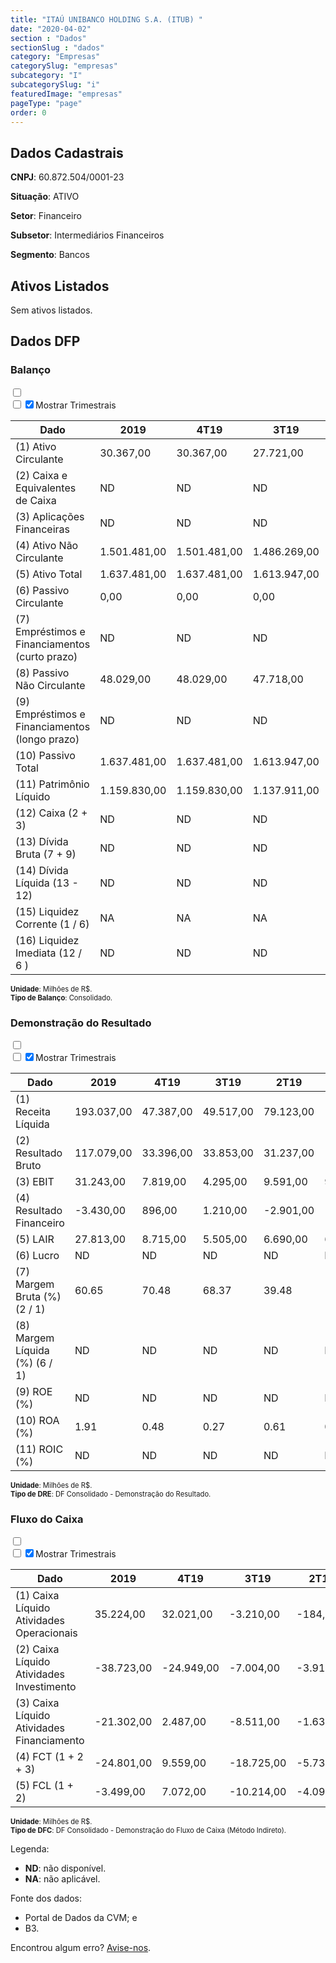 ```yaml
---  
title: "ITAÚ UNIBANCO HOLDING S.A. (ITUB) "  
date: "2020-04-02"  
section : "Dados"  
sectionSlug : "dados"  
category: "Empresas"  
categorySlug: "empresas"  
subcategory: "I"  
subcategorySlug: "i"  
featuredImage: "empresas"  
pageType: "page"  
order: 0  
---
```



## Dados Cadastrais


**CNPJ**: 60.872.504/0001-23

**Situação**: ATIVO

**Setor**: Financeiro

**Subsetor**: Intermediários Financeiros

**Segmento**: Bancos


## Ativos Listados


Sem ativos listados.




## Dados DFP

### Balanço
  
<input type='checkbox' class='toggleCommand' id='toggleBalanco' name='toggleBalanco'>  
<div class='filter-group-balanco'>  
<div class='check_button_balanco'>  
<label for='toggleBalanco'>  
<input type='checkbox' data-filter-col='trimBalanco'><input type='checkbox' data-filter-col='trimBalanco' checked><span>Mostrar Trimestrais</span>  
</label>  
</div>  
</div>  
<div class='overflow balancoTableWrapper'>  
<table class='balancoTable'>  
<thead>  
<tr>  
<th class='dataHeader fixedLeftColumn'>Dado</th>  
<th>2019</th>  
<th class='trimHeader' data-col='trimBalanco'>4T19</th>  
<th class='trimHeader' data-col='trimBalanco'>3T19</th>  
<th class='trimHeader' data-col='trimBalanco'>2T19</th>  
<th class='trimHeader' data-col='trimBalanco'>1T19</th>  
<th>2018</th>  
<th class='trimHeader' data-col='trimBalanco'>4T18</th>  
<th class='trimHeader' data-col='trimBalanco'>3T18</th>  
<th class='trimHeader' data-col='trimBalanco'>2T18</th>  
<th class='trimHeader' data-col='trimBalanco'>1T18</th>  
<th>2017</th>  
<th class='trimHeader' data-col='trimBalanco'>4T17</th>  
<th class='trimHeader' data-col='trimBalanco'>3T17</th>  
<th class='trimHeader' data-col='trimBalanco'>2T17</th>  
<th class='trimHeader' data-col='trimBalanco'>1T17</th>  
<th>2016</th>  
<th class='trimHeader' data-col='trimBalanco'>4T16</th>  
<th class='trimHeader' data-col='trimBalanco'>3T16</th>  
<th class='trimHeader' data-col='trimBalanco'>2T16</th>  
<th class='trimHeader' data-col='trimBalanco'>1T16</th>  
<th>2015</th>  
<th class='trimHeader' data-col='trimBalanco'>4T15</th>  
<th class='trimHeader' data-col='trimBalanco'>3T15</th>  
<th class='trimHeader' data-col='trimBalanco'>2T15</th>  
<th class='trimHeader' data-col='trimBalanco'>1T15</th>  
<th>2014</th>  
<th class='trimHeader' data-col='trimBalanco'>4T14</th>  
<th class='trimHeader' data-col='trimBalanco'>3T14</th>  
<th class='trimHeader' data-col='trimBalanco'>2T14</th>  
<th class='trimHeader' data-col='trimBalanco'>1T14</th>  
<th>2013</th>  
<th class='trimHeader' data-col='trimBalanco'>4T13</th>  
<th class='trimHeader' data-col='trimBalanco'>3T13</th>  
<th class='trimHeader' data-col='trimBalanco'>2T13</th>  
<th class='trimHeader' data-col='trimBalanco'>1T13</th>  
<th>2012</th>  
<th class='trimHeader' data-col='trimBalanco'>4T12</th>  
<th class='trimHeader' data-col='trimBalanco'>3T12</th>  
<th class='trimHeader' data-col='trimBalanco'>2T12</th>  
<th class='trimHeader' data-col='trimBalanco'>1T12</th>  
<th>2011</th>  
<th class='trimHeader' data-col='trimBalanco'>4T11</th>  
<th class='trimHeader' data-col='trimBalanco'>3T11</th>  
<th class='trimHeader' data-col='trimBalanco'>2T11</th>  
<th class='trimHeader' data-col='trimBalanco'>1T11</th>  
<th>2010</th>  
<th class='trimHeader' data-col='trimBalanco'>4T10</th>  
<th class='trimHeader' data-col='trimBalanco'>3T10</th>  
<th class='trimHeader' data-col='trimBalanco'>2T10</th>  
<th class='trimHeader' data-col='trimBalanco'>1T10</th>  
<th>2009</th>  
<th class='trimHeader' data-col='trimBalanco'>4T09</th>  
<th class='trimHeader' data-col='trimBalanco'>3T09</th>  
<th class='trimHeader' data-col='trimBalanco'>2T09</th>  
<th class='trimHeader' data-col='trimBalanco'>1T09</th>  
</tr>  
</thead>  
<tbody>  
<tr class='trContaAtivo'>  
<td class='leftAlignCell rowDescription fixedLeftColumn'>(1) Ativo Circulante</td>  
<td>30.367,00</td>  
<td data-col='trimBalanco' class='trimData'>30.367,00</td>  
<td data-col='trimBalanco' class='trimData'>27.721,00</td>  
<td data-col='trimBalanco' class='trimData'>33.242,00</td>  
<td data-col='trimBalanco' class='trimData'>30.376,00</td>  
<td>37.159,00</td>  
<td data-col='trimBalanco' class='trimData'>37.159,00</td>  
<td data-col='trimBalanco' class='trimData'>29.467,00</td>  
<td data-col='trimBalanco' class='trimData'>37.159,00</td>  
<td data-col='trimBalanco' class='trimData'>25.444,00</td>  
<td>18.749,00</td>  
<td data-col='trimBalanco' class='trimData'>18.749,00</td>  
<td data-col='trimBalanco' class='trimData'>19.089,00</td>  
<td data-col='trimBalanco' class='trimData'>22.700,00</td>  
<td data-col='trimBalanco' class='trimData'>20.224,00</td>  
<td>18.542,00</td>  
<td data-col='trimBalanco' class='trimData'>18.542,00</td>  
<td data-col='trimBalanco' class='trimData'>20.176,00</td>  
<td data-col='trimBalanco' class='trimData'>21.852,00</td>  
<td data-col='trimBalanco' class='trimData'>18.384,00</td>  
<td>18.544,00</td>  
<td data-col='trimBalanco' class='trimData'>18.544,00</td>  
<td data-col='trimBalanco' class='trimData'>18.138,00</td>  
<td data-col='trimBalanco' class='trimData'>18.544,00</td>  
<td data-col='trimBalanco' class='trimData'>18.687,00</td>  
<td>17.527,00</td>  
<td data-col='trimBalanco' class='trimData'>17.527,00</td>  
<td data-col='trimBalanco' class='trimData'>16.636,00</td>  
<td data-col='trimBalanco' class='trimData'>20.605,00</td>  
<td data-col='trimBalanco' class='trimData'>16.030,00</td>  
<td>16.576,00</td>  
<td data-col='trimBalanco' class='trimData'>16.576,00</td>  
<td data-col='trimBalanco' class='trimData'>14.466,00</td>  
<td data-col='trimBalanco' class='trimData'>14.671,00</td>  
<td data-col='trimBalanco' class='trimData'>13.737,00</td>  
<td>13.967,00</td>  
<td data-col='trimBalanco' class='trimData'>13.967,00</td>  
<td data-col='trimBalanco' class='trimData'>13.967,00</td>  
<td data-col='trimBalanco' class='trimData'>13.967,00</td>  
<td data-col='trimBalanco' class='trimData'>10.551,24</td>  
<td>10.668,00</td>  
<td data-col='trimBalanco' class='trimData'>10.668,00</td>  
<td data-col='trimBalanco' class='trimData'>11.509,34</td>  
<td data-col='trimBalanco' class='trimData'>15.185,82</td>  
<td data-col='trimBalanco' class='trimData'>11.762,03</td>  
<td>10.172,00</td>  
<td data-col='trimBalanco' class='trimData'>10.172,00</td>  
<td data-col='trimBalanco' class='trimData'>10.096,54</td>  
<td data-col='trimBalanco' class='trimData'>10.096,54</td>  
<td data-col='trimBalanco' class='trimData'>10.096,54</td>  
<td>10.671,00</td>  
<td data-col='trimBalanco' class='trimData'>10.671,00</td>  
<td data-col='trimBalanco' class='trimData'>ND</td>  
<td data-col='trimBalanco' class='trimData'>ND</td>  
<td data-col='trimBalanco' class='trimData'>ND</td>  
</tr>  
<tr class='trContaAtivo'>  
<td class='leftAlignCell rowDescription fixedLeftColumn'>(2) Caixa e Equivalentes de Caixa</td>  
<td>ND</td>  
<td data-col='trimBalanco' class='trimData'>ND</td>  
<td data-col='trimBalanco' class='trimData'>ND</td>  
<td data-col='trimBalanco' class='trimData'>ND</td>  
<td data-col='trimBalanco' class='trimData'>ND</td>  
<td>ND</td>  
<td data-col='trimBalanco' class='trimData'>ND</td>  
<td data-col='trimBalanco' class='trimData'>ND</td>  
<td data-col='trimBalanco' class='trimData'>ND</td>  
<td data-col='trimBalanco' class='trimData'>ND</td>  
<td>ND</td>  
<td data-col='trimBalanco' class='trimData'>ND</td>  
<td data-col='trimBalanco' class='trimData'>ND</td>  
<td data-col='trimBalanco' class='trimData'>ND</td>  
<td data-col='trimBalanco' class='trimData'>ND</td>  
<td>ND</td>  
<td data-col='trimBalanco' class='trimData'>ND</td>  
<td data-col='trimBalanco' class='trimData'>ND</td>  
<td data-col='trimBalanco' class='trimData'>ND</td>  
<td data-col='trimBalanco' class='trimData'>ND</td>  
<td>ND</td>  
<td data-col='trimBalanco' class='trimData'>ND</td>  
<td data-col='trimBalanco' class='trimData'>ND</td>  
<td data-col='trimBalanco' class='trimData'>ND</td>  
<td data-col='trimBalanco' class='trimData'>ND</td>  
<td>ND</td>  
<td data-col='trimBalanco' class='trimData'>ND</td>  
<td data-col='trimBalanco' class='trimData'>ND</td>  
<td data-col='trimBalanco' class='trimData'>ND</td>  
<td data-col='trimBalanco' class='trimData'>ND</td>  
<td>ND</td>  
<td data-col='trimBalanco' class='trimData'>ND</td>  
<td data-col='trimBalanco' class='trimData'>ND</td>  
<td data-col='trimBalanco' class='trimData'>ND</td>  
<td data-col='trimBalanco' class='trimData'>ND</td>  
<td>ND</td>  
<td data-col='trimBalanco' class='trimData'>ND</td>  
<td data-col='trimBalanco' class='trimData'>ND</td>  
<td data-col='trimBalanco' class='trimData'>ND</td>  
<td data-col='trimBalanco' class='trimData'>ND</td>  
<td>ND</td>  
<td data-col='trimBalanco' class='trimData'>ND</td>  
<td data-col='trimBalanco' class='trimData'>ND</td>  
<td data-col='trimBalanco' class='trimData'>ND</td>  
<td data-col='trimBalanco' class='trimData'>ND</td>  
<td>ND</td>  
<td data-col='trimBalanco' class='trimData'>ND</td>  
<td data-col='trimBalanco' class='trimData'>ND</td>  
<td data-col='trimBalanco' class='trimData'>ND</td>  
<td data-col='trimBalanco' class='trimData'>ND</td>  
<td>ND</td>  
<td data-col='trimBalanco' class='trimData'>ND</td>  
<td data-col='trimBalanco' class='trimData'>ND</td>  
<td data-col='trimBalanco' class='trimData'>ND</td>  
<td data-col='trimBalanco' class='trimData'>ND</td>  
</tr>  
<tr class='trContaAtivo'>  
<td class='leftAlignCell rowDescription fixedLeftColumn'>(3) Aplicações Financeiras</td>  
<td>ND</td>  
<td data-col='trimBalanco' class='trimData'>ND</td>  
<td data-col='trimBalanco' class='trimData'>ND</td>  
<td data-col='trimBalanco' class='trimData'>ND</td>  
<td data-col='trimBalanco' class='trimData'>ND</td>  
<td>ND</td>  
<td data-col='trimBalanco' class='trimData'>ND</td>  
<td data-col='trimBalanco' class='trimData'>ND</td>  
<td data-col='trimBalanco' class='trimData'>ND</td>  
<td data-col='trimBalanco' class='trimData'>ND</td>  
<td>ND</td>  
<td data-col='trimBalanco' class='trimData'>ND</td>  
<td data-col='trimBalanco' class='trimData'>ND</td>  
<td data-col='trimBalanco' class='trimData'>ND</td>  
<td data-col='trimBalanco' class='trimData'>ND</td>  
<td>ND</td>  
<td data-col='trimBalanco' class='trimData'>ND</td>  
<td data-col='trimBalanco' class='trimData'>ND</td>  
<td data-col='trimBalanco' class='trimData'>ND</td>  
<td data-col='trimBalanco' class='trimData'>ND</td>  
<td>ND</td>  
<td data-col='trimBalanco' class='trimData'>ND</td>  
<td data-col='trimBalanco' class='trimData'>ND</td>  
<td data-col='trimBalanco' class='trimData'>ND</td>  
<td data-col='trimBalanco' class='trimData'>ND</td>  
<td>ND</td>  
<td data-col='trimBalanco' class='trimData'>ND</td>  
<td data-col='trimBalanco' class='trimData'>ND</td>  
<td data-col='trimBalanco' class='trimData'>ND</td>  
<td data-col='trimBalanco' class='trimData'>ND</td>  
<td>ND</td>  
<td data-col='trimBalanco' class='trimData'>ND</td>  
<td data-col='trimBalanco' class='trimData'>ND</td>  
<td data-col='trimBalanco' class='trimData'>ND</td>  
<td data-col='trimBalanco' class='trimData'>ND</td>  
<td>ND</td>  
<td data-col='trimBalanco' class='trimData'>ND</td>  
<td data-col='trimBalanco' class='trimData'>ND</td>  
<td data-col='trimBalanco' class='trimData'>ND</td>  
<td data-col='trimBalanco' class='trimData'>ND</td>  
<td>ND</td>  
<td data-col='trimBalanco' class='trimData'>ND</td>  
<td data-col='trimBalanco' class='trimData'>ND</td>  
<td data-col='trimBalanco' class='trimData'>ND</td>  
<td data-col='trimBalanco' class='trimData'>ND</td>  
<td>ND</td>  
<td data-col='trimBalanco' class='trimData'>ND</td>  
<td data-col='trimBalanco' class='trimData'>ND</td>  
<td data-col='trimBalanco' class='trimData'>ND</td>  
<td data-col='trimBalanco' class='trimData'>ND</td>  
<td>ND</td>  
<td data-col='trimBalanco' class='trimData'>ND</td>  
<td data-col='trimBalanco' class='trimData'>ND</td>  
<td data-col='trimBalanco' class='trimData'>ND</td>  
<td data-col='trimBalanco' class='trimData'>ND</td>  
</tr>  
<tr class='trContaAtivo'>  
<td class='leftAlignCell rowDescription fixedLeftColumn'>(4) Ativo Não Circulante</td>  
<td>1.501.481,00</td>  
<td data-col='trimBalanco' class='trimData'>1.501.481,00</td>  
<td data-col='trimBalanco' class='trimData'>1.486.269,00</td>  
<td data-col='trimBalanco' class='trimData'>1.438.026,00</td>  
<td data-col='trimBalanco' class='trimData'>1.419.133,00</td>  
<td>1.424.876,00</td>  
<td data-col='trimBalanco' class='trimData'>1.424.876,00</td>  
<td data-col='trimBalanco' class='trimData'>1.396.078,00</td>  
<td data-col='trimBalanco' class='trimData'>1.424.876,00</td>  
<td data-col='trimBalanco' class='trimData'>775.123,00</td>  
<td>1.330.251,00</td>  
<td data-col='trimBalanco' class='trimData'>1.330.251,00</td>  
<td data-col='trimBalanco' class='trimData'>759.068,00</td>  
<td data-col='trimBalanco' class='trimData'>731.653,00</td>  
<td data-col='trimBalanco' class='trimData'>700.436,00</td>  
<td>708.054,00</td>  
<td data-col='trimBalanco' class='trimData'>708.054,00</td>  
<td data-col='trimBalanco' class='trimData'>675.042,00</td>  
<td data-col='trimBalanco' class='trimData'>647.155,00</td>  
<td data-col='trimBalanco' class='trimData'>602.668,00</td>  
<td>644.668,00</td>  
<td data-col='trimBalanco' class='trimData'>644.668,00</td>  
<td data-col='trimBalanco' class='trimData'>591.742,00</td>  
<td data-col='trimBalanco' class='trimData'>644.668,00</td>  
<td data-col='trimBalanco' class='trimData'>550.360,00</td>  
<td>541.576,00</td>  
<td data-col='trimBalanco' class='trimData'>541.576,00</td>  
<td data-col='trimBalanco' class='trimData'>519.157,00</td>  
<td data-col='trimBalanco' class='trimData'>498.224,00</td>  
<td data-col='trimBalanco' class='trimData'>495.393,00</td>  
<td>497.098,00</td>  
<td data-col='trimBalanco' class='trimData'>497.098,00</td>  
<td data-col='trimBalanco' class='trimData'>494.842,00</td>  
<td data-col='trimBalanco' class='trimData'>480.954,00</td>  
<td data-col='trimBalanco' class='trimData'>478.733,00</td>  
<td>490.071,00</td>  
<td data-col='trimBalanco' class='trimData'>490.071,00</td>  
<td data-col='trimBalanco' class='trimData'>490.071,00</td>  
<td data-col='trimBalanco' class='trimData'>490.071,00</td>  
<td data-col='trimBalanco' class='trimData'>412.009,74</td>  
<td>390.812,00</td>  
<td data-col='trimBalanco' class='trimData'>390.812,00</td>  
<td data-col='trimBalanco' class='trimData'>368.651,56</td>  
<td data-col='trimBalanco' class='trimData'>360.594,55</td>  
<td data-col='trimBalanco' class='trimData'>362.818,99</td>  
<td>352.805,00</td>  
<td data-col='trimBalanco' class='trimData'>352.805,00</td>  
<td data-col='trimBalanco' class='trimData'>350.390,42</td>  
<td data-col='trimBalanco' class='trimData'>350.390,42</td>  
<td data-col='trimBalanco' class='trimData'>350.390,42</td>  
<td>267.144,00</td>  
<td data-col='trimBalanco' class='trimData'>267.144,00</td>  
<td data-col='trimBalanco' class='trimData'>ND</td>  
<td data-col='trimBalanco' class='trimData'>ND</td>  
<td data-col='trimBalanco' class='trimData'>ND</td>  
</tr>  
<tr class='trContaAtivo'>  
<td class='leftAlignCell rowDescription fixedLeftColumn'>(5) Ativo Total</td>  
<td>1.637.481,00</td>  
<td data-col='trimBalanco' class='trimData'>1.637.481,00</td>  
<td data-col='trimBalanco' class='trimData'>1.613.947,00</td>  
<td data-col='trimBalanco' class='trimData'>1.566.311,00</td>  
<td data-col='trimBalanco' class='trimData'>1.545.971,00</td>  
<td>1.552.797,00</td>  
<td data-col='trimBalanco' class='trimData'>1.552.797,00</td>  
<td data-col='trimBalanco' class='trimData'>1.524.489,00</td>  
<td data-col='trimBalanco' class='trimData'>1.552.797,00</td>  
<td data-col='trimBalanco' class='trimData'>1.441.407,00</td>  
<td>1.436.239,00</td>  
<td data-col='trimBalanco' class='trimData'>1.436.239,00</td>  
<td data-col='trimBalanco' class='trimData'>1.373.518,00</td>  
<td data-col='trimBalanco' class='trimData'>1.361.222,00</td>  
<td data-col='trimBalanco' class='trimData'>1.323.995,00</td>  
<td>1.353.241,00</td>  
<td data-col='trimBalanco' class='trimData'>1.353.241,00</td>  
<td data-col='trimBalanco' class='trimData'>1.324.122,00</td>  
<td data-col='trimBalanco' class='trimData'>1.316.342,00</td>  
<td data-col='trimBalanco' class='trimData'>1.203.294,00</td>  
<td>1.276.415,00</td>  
<td data-col='trimBalanco' class='trimData'>1.276.415,00</td>  
<td data-col='trimBalanco' class='trimData'>1.241.933,00</td>  
<td data-col='trimBalanco' class='trimData'>1.276.415,00</td>  
<td data-col='trimBalanco' class='trimData'>1.169.439,00</td>  
<td>1.127.203,00</td>  
<td data-col='trimBalanco' class='trimData'>1.127.203,00</td>  
<td data-col='trimBalanco' class='trimData'>1.077.711,00</td>  
<td data-col='trimBalanco' class='trimData'>1.039.731,00</td>  
<td data-col='trimBalanco' class='trimData'>1.025.285,00</td>  
<td>1.027.297,00</td>  
<td data-col='trimBalanco' class='trimData'>1.027.297,00</td>  
<td data-col='trimBalanco' class='trimData'>990.206,00</td>  
<td data-col='trimBalanco' class='trimData'>969.069,00</td>  
<td data-col='trimBalanco' class='trimData'>947.655,00</td>  
<td>957.154,00</td>  
<td data-col='trimBalanco' class='trimData'>957.154,00</td>  
<td data-col='trimBalanco' class='trimData'>957.154,00</td>  
<td data-col='trimBalanco' class='trimData'>957.154,00</td>  
<td data-col='trimBalanco' class='trimData'>896.841,83</td>  
<td>818.136,00</td>  
<td data-col='trimBalanco' class='trimData'>818.136,00</td>  
<td data-col='trimBalanco' class='trimData'>836.994,30</td>  
<td data-col='trimBalanco' class='trimData'>792.500,39</td>  
<td data-col='trimBalanco' class='trimData'>778.472,49</td>  
<td>727.481,00</td>  
<td data-col='trimBalanco' class='trimData'>727.481,00</td>  
<td data-col='trimBalanco' class='trimData'>751.443,90</td>  
<td data-col='trimBalanco' class='trimData'>750.340,02</td>  
<td data-col='trimBalanco' class='trimData'>750.340,02</td>  
<td>578.604,00</td>  
<td data-col='trimBalanco' class='trimData'>578.604,00</td>  
<td data-col='trimBalanco' class='trimData'>ND</td>  
<td data-col='trimBalanco' class='trimData'>ND</td>  
<td data-col='trimBalanco' class='trimData'>ND</td>  
</tr>  
<tr class='trContaPassivo'>  
<td class='leftAlignCell rowDescription fixedLeftColumn'>(6) Passivo Circulante</td>  
<td>0,00</td>  
<td data-col='trimBalanco' class='trimData'>0,00</td>  
<td data-col='trimBalanco' class='trimData'>0,00</td>  
<td data-col='trimBalanco' class='trimData'>0,00</td>  
<td data-col='trimBalanco' class='trimData'>0,00</td>  
<td>0,00</td>  
<td data-col='trimBalanco' class='trimData'>0,00</td>  
<td data-col='trimBalanco' class='trimData'>0,00</td>  
<td data-col='trimBalanco' class='trimData'>0,00</td>  
<td data-col='trimBalanco' class='trimData'>0,00</td>  
<td>0,00</td>  
<td data-col='trimBalanco' class='trimData'>0,00</td>  
<td data-col='trimBalanco' class='trimData'>432,00</td>  
<td data-col='trimBalanco' class='trimData'>457,00</td>  
<td data-col='trimBalanco' class='trimData'>482,00</td>  
<td>519,00</td>  
<td data-col='trimBalanco' class='trimData'>519,00</td>  
<td data-col='trimBalanco' class='trimData'>482,00</td>  
<td data-col='trimBalanco' class='trimData'>377,00</td>  
<td data-col='trimBalanco' class='trimData'>395,00</td>  
<td>412,00</td>  
<td data-col='trimBalanco' class='trimData'>412,00</td>  
<td data-col='trimBalanco' class='trimData'>397,00</td>  
<td data-col='trimBalanco' class='trimData'>412,00</td>  
<td data-col='trimBalanco' class='trimData'>359,00</td>  
<td>520,00</td>  
<td data-col='trimBalanco' class='trimData'>520,00</td>  
<td data-col='trimBalanco' class='trimData'>481,00</td>  
<td data-col='trimBalanco' class='trimData'>498,00</td>  
<td data-col='trimBalanco' class='trimData'>436,00</td>  
<td>371,00</td>  
<td data-col='trimBalanco' class='trimData'>371,00</td>  
<td data-col='trimBalanco' class='trimData'>402,00</td>  
<td data-col='trimBalanco' class='trimData'>481,00</td>  
<td data-col='trimBalanco' class='trimData'>594,00</td>  
<td>642,00</td>  
<td data-col='trimBalanco' class='trimData'>642,00</td>  
<td data-col='trimBalanco' class='trimData'>642,00</td>  
<td data-col='trimBalanco' class='trimData'>642,00</td>  
<td data-col='trimBalanco' class='trimData'>0,00</td>  
<td>2.815,00</td>  
<td data-col='trimBalanco' class='trimData'>2.815,00</td>  
<td data-col='trimBalanco' class='trimData'>0,00</td>  
<td data-col='trimBalanco' class='trimData'>0,00</td>  
<td data-col='trimBalanco' class='trimData'>0,00</td>  
<td>1.335,00</td>  
<td data-col='trimBalanco' class='trimData'>1.335,00</td>  
<td data-col='trimBalanco' class='trimData'>0,00</td>  
<td data-col='trimBalanco' class='trimData'>0,00</td>  
<td data-col='trimBalanco' class='trimData'>0,00</td>  
<td>663,00</td>  
<td data-col='trimBalanco' class='trimData'>663,00</td>  
<td data-col='trimBalanco' class='trimData'>ND</td>  
<td data-col='trimBalanco' class='trimData'>ND</td>  
<td data-col='trimBalanco' class='trimData'>ND</td>  
</tr>  
<tr class='trContaPassivo'>  
<td class='leftAlignCell rowDescription fixedLeftColumn'>(7) Empréstimos e Financiamentos (curto prazo)</td>  
<td>ND</td>  
<td data-col='trimBalanco' class='trimData'>ND</td>  
<td data-col='trimBalanco' class='trimData'>ND</td>  
<td data-col='trimBalanco' class='trimData'>ND</td>  
<td data-col='trimBalanco' class='trimData'>ND</td>  
<td>ND</td>  
<td data-col='trimBalanco' class='trimData'>ND</td>  
<td data-col='trimBalanco' class='trimData'>ND</td>  
<td data-col='trimBalanco' class='trimData'>ND</td>  
<td data-col='trimBalanco' class='trimData'>ND</td>  
<td>ND</td>  
<td data-col='trimBalanco' class='trimData'>ND</td>  
<td data-col='trimBalanco' class='trimData'>ND</td>  
<td data-col='trimBalanco' class='trimData'>ND</td>  
<td data-col='trimBalanco' class='trimData'>ND</td>  
<td>ND</td>  
<td data-col='trimBalanco' class='trimData'>ND</td>  
<td data-col='trimBalanco' class='trimData'>ND</td>  
<td data-col='trimBalanco' class='trimData'>ND</td>  
<td data-col='trimBalanco' class='trimData'>ND</td>  
<td>ND</td>  
<td data-col='trimBalanco' class='trimData'>ND</td>  
<td data-col='trimBalanco' class='trimData'>ND</td>  
<td data-col='trimBalanco' class='trimData'>ND</td>  
<td data-col='trimBalanco' class='trimData'>ND</td>  
<td>ND</td>  
<td data-col='trimBalanco' class='trimData'>ND</td>  
<td data-col='trimBalanco' class='trimData'>ND</td>  
<td data-col='trimBalanco' class='trimData'>ND</td>  
<td data-col='trimBalanco' class='trimData'>ND</td>  
<td>ND</td>  
<td data-col='trimBalanco' class='trimData'>ND</td>  
<td data-col='trimBalanco' class='trimData'>ND</td>  
<td data-col='trimBalanco' class='trimData'>ND</td>  
<td data-col='trimBalanco' class='trimData'>ND</td>  
<td>ND</td>  
<td data-col='trimBalanco' class='trimData'>ND</td>  
<td data-col='trimBalanco' class='trimData'>ND</td>  
<td data-col='trimBalanco' class='trimData'>ND</td>  
<td data-col='trimBalanco' class='trimData'>ND</td>  
<td>ND</td>  
<td data-col='trimBalanco' class='trimData'>ND</td>  
<td data-col='trimBalanco' class='trimData'>ND</td>  
<td data-col='trimBalanco' class='trimData'>ND</td>  
<td data-col='trimBalanco' class='trimData'>ND</td>  
<td>ND</td>  
<td data-col='trimBalanco' class='trimData'>ND</td>  
<td data-col='trimBalanco' class='trimData'>ND</td>  
<td data-col='trimBalanco' class='trimData'>ND</td>  
<td data-col='trimBalanco' class='trimData'>ND</td>  
<td>ND</td>  
<td data-col='trimBalanco' class='trimData'>ND</td>  
<td data-col='trimBalanco' class='trimData'>ND</td>  
<td data-col='trimBalanco' class='trimData'>ND</td>  
<td data-col='trimBalanco' class='trimData'>ND</td>  
</tr>  
<tr class='trContaPassivo'>  
<td class='leftAlignCell rowDescription fixedLeftColumn'>(8) Passivo Não Circulante</td>  
<td>48.029,00</td>  
<td data-col='trimBalanco' class='trimData'>48.029,00</td>  
<td data-col='trimBalanco' class='trimData'>47.718,00</td>  
<td data-col='trimBalanco' class='trimData'>35.944,00</td>  
<td data-col='trimBalanco' class='trimData'>27.980,00</td>  
<td>27.711,00</td>  
<td data-col='trimBalanco' class='trimData'>27.711,00</td>  
<td data-col='trimBalanco' class='trimData'>32.093,00</td>  
<td data-col='trimBalanco' class='trimData'>27.711,00</td>  
<td data-col='trimBalanco' class='trimData'>35.315,00</td>  
<td>27.211,00</td>  
<td data-col='trimBalanco' class='trimData'>27.211,00</td>  
<td data-col='trimBalanco' class='trimData'>21.592,00</td>  
<td data-col='trimBalanco' class='trimData'>21.420,00</td>  
<td data-col='trimBalanco' class='trimData'>23.125,00</td>  
<td>24.698,00</td>  
<td data-col='trimBalanco' class='trimData'>24.698,00</td>  
<td data-col='trimBalanco' class='trimData'>26.144,00</td>  
<td data-col='trimBalanco' class='trimData'>34.516,00</td>  
<td data-col='trimBalanco' class='trimData'>28.934,00</td>  
<td>31.071,00</td>  
<td data-col='trimBalanco' class='trimData'>31.071,00</td>  
<td data-col='trimBalanco' class='trimData'>42.952,00</td>  
<td data-col='trimBalanco' class='trimData'>31.071,00</td>  
<td data-col='trimBalanco' class='trimData'>30.931,00</td>  
<td>17.350,00</td>  
<td data-col='trimBalanco' class='trimData'>17.350,00</td>  
<td data-col='trimBalanco' class='trimData'>16.191,00</td>  
<td data-col='trimBalanco' class='trimData'>11.890,00</td>  
<td data-col='trimBalanco' class='trimData'>12.031,00</td>  
<td>11.405,00</td>  
<td data-col='trimBalanco' class='trimData'>11.405,00</td>  
<td data-col='trimBalanco' class='trimData'>9.180,00</td>  
<td data-col='trimBalanco' class='trimData'>11.503,00</td>  
<td data-col='trimBalanco' class='trimData'>8.385,00</td>  
<td>11.069,00</td>  
<td data-col='trimBalanco' class='trimData'>11.069,00</td>  
<td data-col='trimBalanco' class='trimData'>11.069,00</td>  
<td data-col='trimBalanco' class='trimData'>11.069,00</td>  
<td data-col='trimBalanco' class='trimData'>0,00</td>  
<td>6.747,00</td>  
<td data-col='trimBalanco' class='trimData'>6.747,00</td>  
<td data-col='trimBalanco' class='trimData'>0,00</td>  
<td data-col='trimBalanco' class='trimData'>0,00</td>  
<td data-col='trimBalanco' class='trimData'>0,00</td>  
<td>0,00</td>  
<td data-col='trimBalanco' class='trimData'>0,00</td>  
<td data-col='trimBalanco' class='trimData'>0,00</td>  
<td data-col='trimBalanco' class='trimData'>0,00</td>  
<td data-col='trimBalanco' class='trimData'>0,00</td>  
<td>0,00</td>  
<td data-col='trimBalanco' class='trimData'>0,00</td>  
<td data-col='trimBalanco' class='trimData'>ND</td>  
<td data-col='trimBalanco' class='trimData'>ND</td>  
<td data-col='trimBalanco' class='trimData'>ND</td>  
</tr>  
<tr class='trContaPassivo'>  
<td class='leftAlignCell rowDescription fixedLeftColumn'>(9) Empréstimos e Financiamentos (longo prazo)</td>  
<td>ND</td>  
<td data-col='trimBalanco' class='trimData'>ND</td>  
<td data-col='trimBalanco' class='trimData'>ND</td>  
<td data-col='trimBalanco' class='trimData'>ND</td>  
<td data-col='trimBalanco' class='trimData'>ND</td>  
<td>ND</td>  
<td data-col='trimBalanco' class='trimData'>ND</td>  
<td data-col='trimBalanco' class='trimData'>ND</td>  
<td data-col='trimBalanco' class='trimData'>ND</td>  
<td data-col='trimBalanco' class='trimData'>ND</td>  
<td>ND</td>  
<td data-col='trimBalanco' class='trimData'>ND</td>  
<td data-col='trimBalanco' class='trimData'>ND</td>  
<td data-col='trimBalanco' class='trimData'>ND</td>  
<td data-col='trimBalanco' class='trimData'>ND</td>  
<td>ND</td>  
<td data-col='trimBalanco' class='trimData'>ND</td>  
<td data-col='trimBalanco' class='trimData'>ND</td>  
<td data-col='trimBalanco' class='trimData'>ND</td>  
<td data-col='trimBalanco' class='trimData'>ND</td>  
<td>ND</td>  
<td data-col='trimBalanco' class='trimData'>ND</td>  
<td data-col='trimBalanco' class='trimData'>ND</td>  
<td data-col='trimBalanco' class='trimData'>ND</td>  
<td data-col='trimBalanco' class='trimData'>ND</td>  
<td>ND</td>  
<td data-col='trimBalanco' class='trimData'>ND</td>  
<td data-col='trimBalanco' class='trimData'>ND</td>  
<td data-col='trimBalanco' class='trimData'>ND</td>  
<td data-col='trimBalanco' class='trimData'>ND</td>  
<td>ND</td>  
<td data-col='trimBalanco' class='trimData'>ND</td>  
<td data-col='trimBalanco' class='trimData'>ND</td>  
<td data-col='trimBalanco' class='trimData'>ND</td>  
<td data-col='trimBalanco' class='trimData'>ND</td>  
<td>ND</td>  
<td data-col='trimBalanco' class='trimData'>ND</td>  
<td data-col='trimBalanco' class='trimData'>ND</td>  
<td data-col='trimBalanco' class='trimData'>ND</td>  
<td data-col='trimBalanco' class='trimData'>ND</td>  
<td>ND</td>  
<td data-col='trimBalanco' class='trimData'>ND</td>  
<td data-col='trimBalanco' class='trimData'>ND</td>  
<td data-col='trimBalanco' class='trimData'>ND</td>  
<td data-col='trimBalanco' class='trimData'>ND</td>  
<td>ND</td>  
<td data-col='trimBalanco' class='trimData'>ND</td>  
<td data-col='trimBalanco' class='trimData'>ND</td>  
<td data-col='trimBalanco' class='trimData'>ND</td>  
<td data-col='trimBalanco' class='trimData'>ND</td>  
<td>ND</td>  
<td data-col='trimBalanco' class='trimData'>ND</td>  
<td data-col='trimBalanco' class='trimData'>ND</td>  
<td data-col='trimBalanco' class='trimData'>ND</td>  
<td data-col='trimBalanco' class='trimData'>ND</td>  
</tr>  
<tr class='trContaPassivo'>  
<td class='leftAlignCell rowDescription fixedLeftColumn'>(10) Passivo Total</td>  
<td>1.637.481,00</td>  
<td data-col='trimBalanco' class='trimData'>1.637.481,00</td>  
<td data-col='trimBalanco' class='trimData'>1.613.947,00</td>  
<td data-col='trimBalanco' class='trimData'>1.566.311,00</td>  
<td data-col='trimBalanco' class='trimData'>1.545.971,00</td>  
<td>1.552.797,00</td>  
<td data-col='trimBalanco' class='trimData'>1.552.797,00</td>  
<td data-col='trimBalanco' class='trimData'>1.524.489,00</td>  
<td data-col='trimBalanco' class='trimData'>1.552.797,00</td>  
<td data-col='trimBalanco' class='trimData'>1.441.407,00</td>  
<td>1.436.239,00</td>  
<td data-col='trimBalanco' class='trimData'>1.436.239,00</td>  
<td data-col='trimBalanco' class='trimData'>1.373.518,00</td>  
<td data-col='trimBalanco' class='trimData'>1.361.222,00</td>  
<td data-col='trimBalanco' class='trimData'>1.323.995,00</td>  
<td>1.353.241,00</td>  
<td data-col='trimBalanco' class='trimData'>1.353.241,00</td>  
<td data-col='trimBalanco' class='trimData'>1.324.122,00</td>  
<td data-col='trimBalanco' class='trimData'>1.316.342,00</td>  
<td data-col='trimBalanco' class='trimData'>1.203.294,00</td>  
<td>1.276.415,00</td>  
<td data-col='trimBalanco' class='trimData'>1.276.415,00</td>  
<td data-col='trimBalanco' class='trimData'>1.241.933,00</td>  
<td data-col='trimBalanco' class='trimData'>1.276.415,00</td>  
<td data-col='trimBalanco' class='trimData'>1.169.439,00</td>  
<td>1.127.203,00</td>  
<td data-col='trimBalanco' class='trimData'>1.127.203,00</td>  
<td data-col='trimBalanco' class='trimData'>1.077.711,00</td>  
<td data-col='trimBalanco' class='trimData'>1.039.731,00</td>  
<td data-col='trimBalanco' class='trimData'>1.025.285,00</td>  
<td>1.027.297,00</td>  
<td data-col='trimBalanco' class='trimData'>1.027.297,00</td>  
<td data-col='trimBalanco' class='trimData'>990.206,00</td>  
<td data-col='trimBalanco' class='trimData'>969.069,00</td>  
<td data-col='trimBalanco' class='trimData'>947.655,00</td>  
<td>957.154,00</td>  
<td data-col='trimBalanco' class='trimData'>957.154,00</td>  
<td data-col='trimBalanco' class='trimData'>957.154,00</td>  
<td data-col='trimBalanco' class='trimData'>957.154,00</td>  
<td data-col='trimBalanco' class='trimData'>896.841,83</td>  
<td>818.136,00</td>  
<td data-col='trimBalanco' class='trimData'>818.136,00</td>  
<td data-col='trimBalanco' class='trimData'>836.994,30</td>  
<td data-col='trimBalanco' class='trimData'>792.500,39</td>  
<td data-col='trimBalanco' class='trimData'>778.472,49</td>  
<td>727.481,00</td>  
<td data-col='trimBalanco' class='trimData'>727.481,00</td>  
<td data-col='trimBalanco' class='trimData'>751.443,90</td>  
<td data-col='trimBalanco' class='trimData'>750.340,02</td>  
<td data-col='trimBalanco' class='trimData'>750.340,02</td>  
<td>578.604,00</td>  
<td data-col='trimBalanco' class='trimData'>578.604,00</td>  
<td data-col='trimBalanco' class='trimData'>ND</td>  
<td data-col='trimBalanco' class='trimData'>ND</td>  
<td data-col='trimBalanco' class='trimData'>ND</td>  
</tr>  
<tr class='trContaPassivo'>  
<td class='leftAlignCell rowDescription fixedLeftColumn'>(11) Patrimônio Líquido</td>  
<td>1.159.830,00</td>  
<td data-col='trimBalanco' class='trimData'>1.159.830,00</td>  
<td data-col='trimBalanco' class='trimData'>1.137.911,00</td>  
<td data-col='trimBalanco' class='trimData'>1.113.858,00</td>  
<td data-col='trimBalanco' class='trimData'>1.115.757,00</td>  
<td>1.119.734,00</td>  
<td data-col='trimBalanco' class='trimData'>1.119.734,00</td>  
<td data-col='trimBalanco' class='trimData'>1.088.737,00</td>  
<td data-col='trimBalanco' class='trimData'>1.119.734,00</td>  
<td data-col='trimBalanco' class='trimData'>942.124,00</td>  
<td>1.024.584,00</td>  
<td data-col='trimBalanco' class='trimData'>1.024.584,00</td>  
<td data-col='trimBalanco' class='trimData'>905.128,00</td>  
<td data-col='trimBalanco' class='trimData'>908.627,00</td>  
<td data-col='trimBalanco' class='trimData'>882.774,00</td>  
<td>910.300,00</td>  
<td data-col='trimBalanco' class='trimData'>910.300,00</td>  
<td data-col='trimBalanco' class='trimData'>891.103,00</td>  
<td data-col='trimBalanco' class='trimData'>883.536,00</td>  
<td data-col='trimBalanco' class='trimData'>804.450,00</td>  
<td>880.057,00</td>  
<td data-col='trimBalanco' class='trimData'>880.057,00</td>  
<td data-col='trimBalanco' class='trimData'>838.313,00</td>  
<td data-col='trimBalanco' class='trimData'>880.057,00</td>  
<td data-col='trimBalanco' class='trimData'>803.437,00</td>  
<td>779.284,00</td>  
<td data-col='trimBalanco' class='trimData'>779.284,00</td>  
<td data-col='trimBalanco' class='trimData'>741.161,00</td>  
<td data-col='trimBalanco' class='trimData'>722.187,00</td>  
<td data-col='trimBalanco' class='trimData'>717.849,00</td>  
<td>724.496,00</td>  
<td data-col='trimBalanco' class='trimData'>724.496,00</td>  
<td data-col='trimBalanco' class='trimData'>698.980,00</td>  
<td data-col='trimBalanco' class='trimData'>682.200,00</td>  
<td data-col='trimBalanco' class='trimData'>670.037,00</td>  
<td>679.706,00</td>  
<td data-col='trimBalanco' class='trimData'>679.706,00</td>  
<td data-col='trimBalanco' class='trimData'>679.706,00</td>  
<td data-col='trimBalanco' class='trimData'>679.706,00</td>  
<td data-col='trimBalanco' class='trimData'>0,00</td>  
<td>573.354,00</td>  
<td data-col='trimBalanco' class='trimData'>573.354,00</td>  
<td data-col='trimBalanco' class='trimData'>0,00</td>  
<td data-col='trimBalanco' class='trimData'>0,00</td>  
<td data-col='trimBalanco' class='trimData'>0,00</td>  
<td>0,00</td>  
<td data-col='trimBalanco' class='trimData'>0,00</td>  
<td data-col='trimBalanco' class='trimData'>0,00</td>  
<td data-col='trimBalanco' class='trimData'>0,00</td>  
<td data-col='trimBalanco' class='trimData'>0,00</td>  
<td>0,00</td>  
<td data-col='trimBalanco' class='trimData'>0,00</td>  
<td data-col='trimBalanco' class='trimData'>ND</td>  
<td data-col='trimBalanco' class='trimData'>ND</td>  
<td data-col='trimBalanco' class='trimData'>ND</td>  
</tr>  
<tr>  
<td class='leftAlignCell rowDescription fixedLeftColumn'>(12) Caixa (2 + 3)</td>  
<td>ND</td>  
<td data-col='trimBalanco' class='trimData'>ND</td>  
<td data-col='trimBalanco' class='trimData'>ND</td>  
<td data-col='trimBalanco' class='trimData'>ND</td>  
<td data-col='trimBalanco' class='trimData'>ND</td>  
<td>ND</td>  
<td data-col='trimBalanco' class='trimData'>ND</td>  
<td data-col='trimBalanco' class='trimData'>ND</td>  
<td data-col='trimBalanco' class='trimData'>ND</td>  
<td data-col='trimBalanco' class='trimData'>ND</td>  
<td>ND</td>  
<td data-col='trimBalanco' class='trimData'>ND</td>  
<td data-col='trimBalanco' class='trimData'>ND</td>  
<td data-col='trimBalanco' class='trimData'>ND</td>  
<td data-col='trimBalanco' class='trimData'>ND</td>  
<td>ND</td>  
<td data-col='trimBalanco' class='trimData'>ND</td>  
<td data-col='trimBalanco' class='trimData'>ND</td>  
<td data-col='trimBalanco' class='trimData'>ND</td>  
<td data-col='trimBalanco' class='trimData'>ND</td>  
<td>ND</td>  
<td data-col='trimBalanco' class='trimData'>ND</td>  
<td data-col='trimBalanco' class='trimData'>ND</td>  
<td data-col='trimBalanco' class='trimData'>ND</td>  
<td data-col='trimBalanco' class='trimData'>ND</td>  
<td>ND</td>  
<td data-col='trimBalanco' class='trimData'>ND</td>  
<td data-col='trimBalanco' class='trimData'>ND</td>  
<td data-col='trimBalanco' class='trimData'>ND</td>  
<td data-col='trimBalanco' class='trimData'>ND</td>  
<td>ND</td>  
<td data-col='trimBalanco' class='trimData'>ND</td>  
<td data-col='trimBalanco' class='trimData'>ND</td>  
<td data-col='trimBalanco' class='trimData'>ND</td>  
<td data-col='trimBalanco' class='trimData'>ND</td>  
<td>ND</td>  
<td data-col='trimBalanco' class='trimData'>ND</td>  
<td data-col='trimBalanco' class='trimData'>ND</td>  
<td data-col='trimBalanco' class='trimData'>ND</td>  
<td data-col='trimBalanco' class='trimData'>ND</td>  
<td>ND</td>  
<td data-col='trimBalanco' class='trimData'>ND</td>  
<td data-col='trimBalanco' class='trimData'>ND</td>  
<td data-col='trimBalanco' class='trimData'>ND</td>  
<td data-col='trimBalanco' class='trimData'>ND</td>  
<td>ND</td>  
<td data-col='trimBalanco' class='trimData'>ND</td>  
<td data-col='trimBalanco' class='trimData'>ND</td>  
<td data-col='trimBalanco' class='trimData'>ND</td>  
<td data-col='trimBalanco' class='trimData'>ND</td>  
<td>ND</td>  
<td data-col='trimBalanco' class='trimData'>ND</td>  
<td data-col='trimBalanco' class='trimData'>ND</td>  
<td data-col='trimBalanco' class='trimData'>ND</td>  
<td data-col='trimBalanco' class='trimData'>ND</td>  
</tr>  
<tr class='trDividaBruta'>  
<td class='leftAlignCell rowDescription fixedLeftColumn'>(13) Dívida Bruta (7 + 9)</td>  
<td>ND</td>  
<td data-col='trimBalanco' class='trimData'>ND</td>  
<td data-col='trimBalanco' class='trimData'>ND</td>  
<td data-col='trimBalanco' class='trimData'>ND</td>  
<td data-col='trimBalanco' class='trimData'>ND</td>  
<td>ND</td>  
<td data-col='trimBalanco' class='trimData'>ND</td>  
<td data-col='trimBalanco' class='trimData'>ND</td>  
<td data-col='trimBalanco' class='trimData'>ND</td>  
<td data-col='trimBalanco' class='trimData'>ND</td>  
<td>ND</td>  
<td data-col='trimBalanco' class='trimData'>ND</td>  
<td data-col='trimBalanco' class='trimData'>ND</td>  
<td data-col='trimBalanco' class='trimData'>ND</td>  
<td data-col='trimBalanco' class='trimData'>ND</td>  
<td>ND</td>  
<td data-col='trimBalanco' class='trimData'>ND</td>  
<td data-col='trimBalanco' class='trimData'>ND</td>  
<td data-col='trimBalanco' class='trimData'>ND</td>  
<td data-col='trimBalanco' class='trimData'>ND</td>  
<td>ND</td>  
<td data-col='trimBalanco' class='trimData'>ND</td>  
<td data-col='trimBalanco' class='trimData'>ND</td>  
<td data-col='trimBalanco' class='trimData'>ND</td>  
<td data-col='trimBalanco' class='trimData'>ND</td>  
<td>ND</td>  
<td data-col='trimBalanco' class='trimData'>ND</td>  
<td data-col='trimBalanco' class='trimData'>ND</td>  
<td data-col='trimBalanco' class='trimData'>ND</td>  
<td data-col='trimBalanco' class='trimData'>ND</td>  
<td>ND</td>  
<td data-col='trimBalanco' class='trimData'>ND</td>  
<td data-col='trimBalanco' class='trimData'>ND</td>  
<td data-col='trimBalanco' class='trimData'>ND</td>  
<td data-col='trimBalanco' class='trimData'>ND</td>  
<td>ND</td>  
<td data-col='trimBalanco' class='trimData'>ND</td>  
<td data-col='trimBalanco' class='trimData'>ND</td>  
<td data-col='trimBalanco' class='trimData'>ND</td>  
<td data-col='trimBalanco' class='trimData'>ND</td>  
<td>ND</td>  
<td data-col='trimBalanco' class='trimData'>ND</td>  
<td data-col='trimBalanco' class='trimData'>ND</td>  
<td data-col='trimBalanco' class='trimData'>ND</td>  
<td data-col='trimBalanco' class='trimData'>ND</td>  
<td>ND</td>  
<td data-col='trimBalanco' class='trimData'>ND</td>  
<td data-col='trimBalanco' class='trimData'>ND</td>  
<td data-col='trimBalanco' class='trimData'>ND</td>  
<td data-col='trimBalanco' class='trimData'>ND</td>  
<td>ND</td>  
<td data-col='trimBalanco' class='trimData'>ND</td>  
<td data-col='trimBalanco' class='trimData'>ND</td>  
<td data-col='trimBalanco' class='trimData'>ND</td>  
<td data-col='trimBalanco' class='trimData'>ND</td>  
</tr>  
<tr>  
<td class='leftAlignCell rowDescription fixedLeftColumn'>(14) Dívida Líquida  (13 - 12)</td>  
<td>ND</td>  
<td data-col='trimBalanco' class='trimData'>ND</td>  
<td data-col='trimBalanco' class='trimData'>ND</td>  
<td data-col='trimBalanco' class='trimData'>ND</td>  
<td data-col='trimBalanco' class='trimData'>ND</td>  
<td>ND</td>  
<td data-col='trimBalanco' class='trimData'>ND</td>  
<td data-col='trimBalanco' class='trimData'>ND</td>  
<td data-col='trimBalanco' class='trimData'>ND</td>  
<td data-col='trimBalanco' class='trimData'>ND</td>  
<td>ND</td>  
<td data-col='trimBalanco' class='trimData'>ND</td>  
<td data-col='trimBalanco' class='trimData'>ND</td>  
<td data-col='trimBalanco' class='trimData'>ND</td>  
<td data-col='trimBalanco' class='trimData'>ND</td>  
<td>ND</td>  
<td data-col='trimBalanco' class='trimData'>ND</td>  
<td data-col='trimBalanco' class='trimData'>ND</td>  
<td data-col='trimBalanco' class='trimData'>ND</td>  
<td data-col='trimBalanco' class='trimData'>ND</td>  
<td>ND</td>  
<td data-col='trimBalanco' class='trimData'>ND</td>  
<td data-col='trimBalanco' class='trimData'>ND</td>  
<td data-col='trimBalanco' class='trimData'>ND</td>  
<td data-col='trimBalanco' class='trimData'>ND</td>  
<td>ND</td>  
<td data-col='trimBalanco' class='trimData'>ND</td>  
<td data-col='trimBalanco' class='trimData'>ND</td>  
<td data-col='trimBalanco' class='trimData'>ND</td>  
<td data-col='trimBalanco' class='trimData'>ND</td>  
<td>ND</td>  
<td data-col='trimBalanco' class='trimData'>ND</td>  
<td data-col='trimBalanco' class='trimData'>ND</td>  
<td data-col='trimBalanco' class='trimData'>ND</td>  
<td data-col='trimBalanco' class='trimData'>ND</td>  
<td>ND</td>  
<td data-col='trimBalanco' class='trimData'>ND</td>  
<td data-col='trimBalanco' class='trimData'>ND</td>  
<td data-col='trimBalanco' class='trimData'>ND</td>  
<td data-col='trimBalanco' class='trimData'>ND</td>  
<td>ND</td>  
<td data-col='trimBalanco' class='trimData'>ND</td>  
<td data-col='trimBalanco' class='trimData'>ND</td>  
<td data-col='trimBalanco' class='trimData'>ND</td>  
<td data-col='trimBalanco' class='trimData'>ND</td>  
<td>ND</td>  
<td data-col='trimBalanco' class='trimData'>ND</td>  
<td data-col='trimBalanco' class='trimData'>ND</td>  
<td data-col='trimBalanco' class='trimData'>ND</td>  
<td data-col='trimBalanco' class='trimData'>ND</td>  
<td>ND</td>  
<td data-col='trimBalanco' class='trimData'>ND</td>  
<td data-col='trimBalanco' class='trimData'>ND</td>  
<td data-col='trimBalanco' class='trimData'>ND</td>  
<td data-col='trimBalanco' class='trimData'>ND</td>  
</tr>  
<tr>  
<td class='leftAlignCell rowDescription fixedLeftColumn'>(15) Liquidez Corrente (1 / 6)</td>  
<td>NA</td>  
<td data-col='trimBalanco' class='trimData'>NA</td>  
<td data-col='trimBalanco' class='trimData'>NA</td>  
<td data-col='trimBalanco' class='trimData'>NA</td>  
<td data-col='trimBalanco' class='trimData'>NA</td>  
<td>NA</td>  
<td data-col='trimBalanco' class='trimData'>NA</td>  
<td data-col='trimBalanco' class='trimData'>NA</td>  
<td data-col='trimBalanco' class='trimData'>NA</td>  
<td data-col='trimBalanco' class='trimData'>NA</td>  
<td>NA</td>  
<td data-col='trimBalanco' class='trimData'>NA</td>  
<td data-col='trimBalanco' class='trimData'>44.19</td>  
<td data-col='trimBalanco' class='trimData'>49.67</td>  
<td data-col='trimBalanco' class='trimData'>41.96</td>  
<td>35.73</td>  
<td data-col='trimBalanco' class='trimData'>35.73</td>  
<td data-col='trimBalanco' class='trimData'>41.86</td>  
<td data-col='trimBalanco' class='trimData'>57.96</td>  
<td data-col='trimBalanco' class='trimData'>46.54</td>  
<td>45.01</td>  
<td data-col='trimBalanco' class='trimData'>45.01</td>  
<td data-col='trimBalanco' class='trimData'>45.69</td>  
<td data-col='trimBalanco' class='trimData'>45.01</td>  
<td data-col='trimBalanco' class='trimData'>52.05</td>  
<td>33.71</td>  
<td data-col='trimBalanco' class='trimData'>33.71</td>  
<td data-col='trimBalanco' class='trimData'>34.59</td>  
<td data-col='trimBalanco' class='trimData'>41.38</td>  
<td data-col='trimBalanco' class='trimData'>36.77</td>  
<td>44.68</td>  
<td data-col='trimBalanco' class='trimData'>44.68</td>  
<td data-col='trimBalanco' class='trimData'>35.99</td>  
<td data-col='trimBalanco' class='trimData'>30.50</td>  
<td data-col='trimBalanco' class='trimData'>23.13</td>  
<td>21.76</td>  
<td data-col='trimBalanco' class='trimData'>21.76</td>  
<td data-col='trimBalanco' class='trimData'>21.76</td>  
<td data-col='trimBalanco' class='trimData'>21.76</td>  
<td data-col='trimBalanco' class='trimData'>NA</td>  
<td>3.79</td>  
<td data-col='trimBalanco' class='trimData'>3.79</td>  
<td data-col='trimBalanco' class='trimData'>NA</td>  
<td data-col='trimBalanco' class='trimData'>NA</td>  
<td data-col='trimBalanco' class='trimData'>NA</td>  
<td>7.62</td>  
<td data-col='trimBalanco' class='trimData'>7.62</td>  
<td data-col='trimBalanco' class='trimData'>NA</td>  
<td data-col='trimBalanco' class='trimData'>NA</td>  
<td data-col='trimBalanco' class='trimData'>NA</td>  
<td>16.10</td>  
<td data-col='trimBalanco' class='trimData'>16.10</td>  
<td data-col='trimBalanco' class='trimData'>ND</td>  
<td data-col='trimBalanco' class='trimData'>ND</td>  
<td data-col='trimBalanco' class='trimData'>ND</td>  
</tr>  
<tr>  
<td class='leftAlignCell rowDescription fixedLeftColumn'>(16) Liquidez Imediata  (12 / 6 )</td>  
<td>ND</td>  
<td data-col='trimBalanco' class='trimData'>ND</td>  
<td data-col='trimBalanco' class='trimData'>ND</td>  
<td data-col='trimBalanco' class='trimData'>ND</td>  
<td data-col='trimBalanco' class='trimData'>ND</td>  
<td>ND</td>  
<td data-col='trimBalanco' class='trimData'>ND</td>  
<td data-col='trimBalanco' class='trimData'>ND</td>  
<td data-col='trimBalanco' class='trimData'>ND</td>  
<td data-col='trimBalanco' class='trimData'>ND</td>  
<td>ND</td>  
<td data-col='trimBalanco' class='trimData'>ND</td>  
<td data-col='trimBalanco' class='trimData'>ND</td>  
<td data-col='trimBalanco' class='trimData'>ND</td>  
<td data-col='trimBalanco' class='trimData'>ND</td>  
<td>ND</td>  
<td data-col='trimBalanco' class='trimData'>ND</td>  
<td data-col='trimBalanco' class='trimData'>ND</td>  
<td data-col='trimBalanco' class='trimData'>ND</td>  
<td data-col='trimBalanco' class='trimData'>ND</td>  
<td>ND</td>  
<td data-col='trimBalanco' class='trimData'>ND</td>  
<td data-col='trimBalanco' class='trimData'>ND</td>  
<td data-col='trimBalanco' class='trimData'>ND</td>  
<td data-col='trimBalanco' class='trimData'>ND</td>  
<td>ND</td>  
<td data-col='trimBalanco' class='trimData'>ND</td>  
<td data-col='trimBalanco' class='trimData'>ND</td>  
<td data-col='trimBalanco' class='trimData'>ND</td>  
<td data-col='trimBalanco' class='trimData'>ND</td>  
<td>ND</td>  
<td data-col='trimBalanco' class='trimData'>ND</td>  
<td data-col='trimBalanco' class='trimData'>ND</td>  
<td data-col='trimBalanco' class='trimData'>ND</td>  
<td data-col='trimBalanco' class='trimData'>ND</td>  
<td>ND</td>  
<td data-col='trimBalanco' class='trimData'>ND</td>  
<td data-col='trimBalanco' class='trimData'>ND</td>  
<td data-col='trimBalanco' class='trimData'>ND</td>  
<td data-col='trimBalanco' class='trimData'>ND</td>  
<td>ND</td>  
<td data-col='trimBalanco' class='trimData'>ND</td>  
<td data-col='trimBalanco' class='trimData'>ND</td>  
<td data-col='trimBalanco' class='trimData'>ND</td>  
<td data-col='trimBalanco' class='trimData'>ND</td>  
<td>ND</td>  
<td data-col='trimBalanco' class='trimData'>ND</td>  
<td data-col='trimBalanco' class='trimData'>ND</td>  
<td data-col='trimBalanco' class='trimData'>ND</td>  
<td data-col='trimBalanco' class='trimData'>ND</td>  
<td>ND</td>  
<td data-col='trimBalanco' class='trimData'>ND</td>  
<td data-col='trimBalanco' class='trimData'>ND</td>  
<td data-col='trimBalanco' class='trimData'>ND</td>  
<td data-col='trimBalanco' class='trimData'>ND</td>  
</tr>  
</tbody>  
</table>  
</div>  
<p style='font-size:0.7rem; margin:0px;'><strong>Unidade</strong>: Milhões de R$.</p>  
<p style='font-size:0.7rem; margin:0px;'><strong>Tipo de Balanço</strong>: Consolidado.</p>


### Demonstração do Resultado
  
<input type='checkbox' class='toggleCommand' id='toggleDRE' name='toggleDRE'>  
<div class='filter-group-dre'>  
<div class='check_button_dre'>  
<label for='toggleDRE'>  
<input type='checkbox' data-filter-col='trimDRE'><input type='checkbox' data-filter-col='trimDRE' checked><span>Mostrar Trimestrais</span>  
</label>  
</div>  
</div>  
<div class='overflow balancoTableWrapper'>  
<table class='balancoTable'>  
<thead>  
<tr>  
<th class='dataHeader fixedLeftColumn'>Dado</th>  
<th>2019</th>  
<th class='trimHeader' data-col='trimDRE'>4T19</th>  
<th class='trimHeader' data-col='trimDRE'>3T19</th>  
<th class='trimHeader' data-col='trimDRE'>2T19</th>  
<th class='trimHeader' data-col='trimDRE'>1T19</th>  
<th>2018</th>  
<th class='trimHeader' data-col='trimDRE'>4T18</th>  
<th class='trimHeader' data-col='trimDRE'>3T18</th>  
<th class='trimHeader' data-col='trimDRE'>2T18</th>  
<th class='trimHeader' data-col='trimDRE'>1T18</th>  
<th>2017</th>  
<th class='trimHeader' data-col='trimDRE'>4T17</th>  
<th class='trimHeader' data-col='trimDRE'>3T17</th>  
<th class='trimHeader' data-col='trimDRE'>2T17</th>  
<th class='trimHeader' data-col='trimDRE'>1T17</th>  
<th>2016</th>  
<th class='trimHeader' data-col='trimDRE'>4T16</th>  
<th class='trimHeader' data-col='trimDRE'>3T16</th>  
<th class='trimHeader' data-col='trimDRE'>2T16</th>  
<th class='trimHeader' data-col='trimDRE'>1T16</th>  
<th>2015</th>  
<th class='trimHeader' data-col='trimDRE'>4T15</th>  
<th class='trimHeader' data-col='trimDRE'>3T15</th>  
<th class='trimHeader' data-col='trimDRE'>2T15</th>  
<th class='trimHeader' data-col='trimDRE'>1T15</th>  
<th>2014</th>  
<th class='trimHeader' data-col='trimDRE'>4T14</th>  
<th class='trimHeader' data-col='trimDRE'>3T14</th>  
<th class='trimHeader' data-col='trimDRE'>2T14</th>  
<th class='trimHeader' data-col='trimDRE'>1T14</th>  
<th>2013</th>  
<th class='trimHeader' data-col='trimDRE'>4T13</th>  
<th class='trimHeader' data-col='trimDRE'>3T13</th>  
<th class='trimHeader' data-col='trimDRE'>2T13</th>  
<th class='trimHeader' data-col='trimDRE'>1T13</th>  
<th>2012</th>  
<th class='trimHeader' data-col='trimDRE'>4T12</th>  
<th class='trimHeader' data-col='trimDRE'>3T12</th>  
<th class='trimHeader' data-col='trimDRE'>2T12</th>  
<th class='trimHeader' data-col='trimDRE'>1T12</th>  
<th>2011</th>  
<th class='trimHeader' data-col='trimDRE'>4T11</th>  
<th class='trimHeader' data-col='trimDRE'>3T11</th>  
<th class='trimHeader' data-col='trimDRE'>2T11</th>  
<th class='trimHeader' data-col='trimDRE'>1T11</th>  
<th>2010</th>  
<th class='trimHeader' data-col='trimDRE'>4T10</th>  
<th class='trimHeader' data-col='trimDRE'>3T10</th>  
<th class='trimHeader' data-col='trimDRE'>2T10</th>  
<th class='trimHeader' data-col='trimDRE'>1T10</th>  
<th>2009</th>  
<th class='trimHeader' data-col='trimDRE'>4T09</th>  
<th class='trimHeader' data-col='trimDRE'>3T09</th>  
<th class='trimHeader' data-col='trimDRE'>2T09</th>  
<th class='trimHeader' data-col='trimDRE'>1T09</th>  
</tr>  
</thead>  
<tbody>  
<tr class='trDRE'>  
<td class='leftAlignCell rowDescription fixedLeftColumn'>(1) Receita Líquida</td>  
<td>193.037,00</td>  
<td data-col='trimDRE' class='trimData' >47.387,00</td>  
<td data-col='trimDRE' class='trimData' >49.517,00</td>  
<td data-col='trimDRE' class='trimData' >79.123,00</td>  
<td data-col='trimDRE' class='trimData' >17.010,00</td>  
<td>174.812,00</td>  
<td data-col='trimDRE' class='trimData' >26.873,00</td>  
<td data-col='trimDRE' class='trimData' >22.551,00</td>  
<td data-col='trimDRE' class='trimData' >48.606,00</td>  
<td data-col='trimDRE' class='trimData' >33.287,00</td>  
<td>149.572,00</td>  
<td data-col='trimDRE' class='trimData' >32.282,00</td>  
<td data-col='trimDRE' class='trimData' >18.057,00</td>  
<td data-col='trimDRE' class='trimData' >56.997,00</td>  
<td data-col='trimDRE' class='trimData' >42.236,00</td>  
<td>174.319,00</td>  
<td data-col='trimDRE' class='trimData' >46.733,00</td>  
<td data-col='trimDRE' class='trimData' >25.054,00</td>  
<td data-col='trimDRE' class='trimData' >60.742,00</td>  
<td data-col='trimDRE' class='trimData' >41.790,00</td>  
<td>129.574,00</td>  
<td data-col='trimDRE' class='trimData' >31.596,00</td>  
<td data-col='trimDRE' class='trimData' >32.124,00</td>  
<td data-col='trimDRE' class='trimData' >39.098,00</td>  
<td data-col='trimDRE' class='trimData' >26.756,00</td>  
<td>129.035,00</td>  
<td data-col='trimDRE' class='trimData' >30.252,00</td>  
<td data-col='trimDRE' class='trimData' >36.815,00</td>  
<td data-col='trimDRE' class='trimData' >31.725,00</td>  
<td data-col='trimDRE' class='trimData' >30.243,00</td>  
<td>94.797,00</td>  
<td data-col='trimDRE' class='trimData' >21.018,00</td>  
<td data-col='trimDRE' class='trimData' >23.197,00</td>  
<td data-col='trimDRE' class='trimData' >27.105,00</td>  
<td data-col='trimDRE' class='trimData' >23.477,00</td>  
<td>101.582,00</td>  
<td data-col='trimDRE' class='trimData' >19.230,00</td>  
<td data-col='trimDRE' class='trimData' >26.315,00</td>  
<td data-col='trimDRE' class='trimData' >30.001,49</td>  
<td data-col='trimDRE' class='trimData' >26.035,51</td>  
<td>103.601,00</td>  
<td data-col='trimDRE' class='trimData' >28.447,21</td>  
<td data-col='trimDRE' class='trimData' >29.343,85</td>  
<td data-col='trimDRE' class='trimData' >23.448,88</td>  
<td data-col='trimDRE' class='trimData' >22.361,06</td>  
<td>82.620,00</td>  
<td data-col='trimDRE' class='trimData' >24.744,24</td>  
<td data-col='trimDRE' class='trimData' >20.948,60</td>  
<td data-col='trimDRE' class='trimData' >18.737,07</td>  
<td data-col='trimDRE' class='trimData' >18.190,10</td>  
<td>0,00</td>  
<td data-col='trimDRE' class='trimData'>ND</td>  
<td data-col='trimDRE' class='trimData'>ND</td>  
<td data-col='trimDRE' class='trimData'>ND</td>  
<td data-col='trimDRE' class='trimData'>ND</td>  
</tr>  
<tr class='trDRE'>  
<td class='leftAlignCell rowDescription fixedLeftColumn'>(2) Resultado Bruto</td>  
<td class='positiveNumberGreen'>117.079,00</td>  
<td data-col='trimDRE' class='trimData positiveNumberGreen' >33.396,00</td>  
<td data-col='trimDRE' class='trimData positiveNumberGreen' >33.853,00</td>  
<td data-col='trimDRE' class='trimData positiveNumberGreen' >31.237,00</td>  
<td data-col='trimDRE' class='trimData positiveNumberGreen' >18.593,00</td>  
<td class='positiveNumberGreen'>104.200,00</td>  
<td data-col='trimDRE' class='trimData positiveNumberGreen' >13.671,00</td>  
<td data-col='trimDRE' class='trimData positiveNumberGreen' >5.590,00</td>  
<td data-col='trimDRE' class='trimData positiveNumberGreen' >23.387,00</td>  
<td data-col='trimDRE' class='trimData positiveNumberGreen' >18.057,00</td>  
<td class='positiveNumberGreen'>71.242,00</td>  
<td data-col='trimDRE' class='trimData positiveNumberGreen' >12.117,00</td>  
<td data-col='trimDRE' class='trimData positiveNumberGreen' >13.362,00</td>  
<td data-col='trimDRE' class='trimData positiveNumberGreen' >24.934,00</td>  
<td data-col='trimDRE' class='trimData positiveNumberGreen' >20.829,00</td>  
<td class='positiveNumberGreen'>79.193,00</td>  
<td data-col='trimDRE' class='trimData positiveNumberGreen' >14.380,00</td>  
<td data-col='trimDRE' class='trimData positiveNumberGreen' >13.776,00</td>  
<td data-col='trimDRE' class='trimData positiveNumberGreen' >28.921,00</td>  
<td data-col='trimDRE' class='trimData positiveNumberGreen' >22.116,00</td>  
<td class='positiveNumberGreen'>54.510,00</td>  
<td data-col='trimDRE' class='trimData positiveNumberGreen' >12.939,00</td>  
<td data-col='trimDRE' class='trimData positiveNumberGreen' >9.380,00</td>  
<td data-col='trimDRE' class='trimData positiveNumberGreen' >19.563,00</td>  
<td data-col='trimDRE' class='trimData positiveNumberGreen' >12.628,00</td>  
<td class='positiveNumberGreen'>56.058,00</td>  
<td data-col='trimDRE' class='trimData positiveNumberGreen' >8.120,00</td>  
<td data-col='trimDRE' class='trimData positiveNumberGreen' >15.071,00</td>  
<td data-col='trimDRE' class='trimData positiveNumberGreen' >16.704,00</td>  
<td data-col='trimDRE' class='trimData positiveNumberGreen' >16.163,00</td>  
<td class='positiveNumberGreen'>48.436,00</td>  
<td data-col='trimDRE' class='trimData positiveNumberGreen' >7.242,00</td>  
<td data-col='trimDRE' class='trimData positiveNumberGreen' >14.284,00</td>  
<td data-col='trimDRE' class='trimData positiveNumberGreen' >12.868,00</td>  
<td data-col='trimDRE' class='trimData positiveNumberGreen' >14.042,00</td>  
<td class='positiveNumberGreen'>53.515,00</td>  
<td data-col='trimDRE' class='trimData positiveNumberGreen' >8.177,00</td>  
<td data-col='trimDRE' class='trimData positiveNumberGreen' >15.003,00</td>  
<td data-col='trimDRE' class='trimData positiveNumberGreen' >16.533,76</td>  
<td data-col='trimDRE' class='trimData positiveNumberGreen' >13.801,24</td>  
<td class='positiveNumberGreen'>48.002,00</td>  
<td data-col='trimDRE' class='trimData positiveNumberGreen' >13.506,75</td>  
<td data-col='trimDRE' class='trimData positiveNumberGreen' >10.179,49</td>  
<td data-col='trimDRE' class='trimData positiveNumberGreen' >12.435,48</td>  
<td data-col='trimDRE' class='trimData positiveNumberGreen' >11.880,29</td>  
<td class='positiveNumberGreen'>45.780,00</td>  
<td data-col='trimDRE' class='trimData positiveNumberGreen' >13.294,17</td>  
<td data-col='trimDRE' class='trimData positiveNumberGreen' >11.817,08</td>  
<td data-col='trimDRE' class='trimData positiveNumberGreen' >10.730,19</td>  
<td data-col='trimDRE' class='trimData positiveNumberGreen' >9.938,55</td>  
<td class='negativeNumber'>0,00</td>  
<td data-col='trimDRE' class='trimData'>ND</td>  
<td data-col='trimDRE' class='trimData'>ND</td>  
<td data-col='trimDRE' class='trimData'>ND</td>  
<td data-col='trimDRE' class='trimData'>ND</td>  
</tr>  
<tr class='trDRE'>  
<td class='leftAlignCell rowDescription fixedLeftColumn'>(3) EBIT</td>  
<td class='positiveNumberGreen'>31.243,00</td>  
<td data-col='trimDRE' class='trimData positiveNumberGreen' >7.819,00</td>  
<td data-col='trimDRE' class='trimData positiveNumberGreen' >4.295,00</td>  
<td data-col='trimDRE' class='trimData positiveNumberGreen' >9.591,00</td>  
<td data-col='trimDRE' class='trimData positiveNumberGreen' >9.538,00</td>  
<td class='positiveNumberGreen'>30.608,00</td>  
<td data-col='trimDRE' class='trimData positiveNumberGreen' >10.378,00</td>  
<td data-col='trimDRE' class='trimData positiveNumberGreen' >8.292,00</td>  
<td data-col='trimDRE' class='trimData positiveNumberGreen' >2.375,00</td>  
<td data-col='trimDRE' class='trimData positiveNumberGreen' >9.563,00</td>  
<td class='positiveNumberGreen'>30.582,00</td>  
<td data-col='trimDRE' class='trimData positiveNumberGreen' >3.255,00</td>  
<td data-col='trimDRE' class='trimData positiveNumberGreen' >10.143,00</td>  
<td data-col='trimDRE' class='trimData positiveNumberGreen' >7.779,00</td>  
<td data-col='trimDRE' class='trimData positiveNumberGreen' >9.405,00</td>  
<td class='positiveNumberGreen'>38.192,00</td>  
<td data-col='trimDRE' class='trimData positiveNumberGreen' >8.074,00</td>  
<td data-col='trimDRE' class='trimData positiveNumberGreen' >7.154,00</td>  
<td data-col='trimDRE' class='trimData positiveNumberGreen' >12.289,00</td>  
<td data-col='trimDRE' class='trimData positiveNumberGreen' >10.675,00</td>  
<td class='positiveNumberGreen'>18.265,00</td>  
<td data-col='trimDRE' class='trimData positiveNumberGreen' >7.596,00</td>  
<td data-col='trimDRE' class='trimData negativeNumber' >-1.354,00</td>  
<td data-col='trimDRE' class='trimData positiveNumberGreen' >9.150,00</td>  
<td data-col='trimDRE' class='trimData positiveNumberGreen' >2.873,00</td>  
<td class='positiveNumberGreen'>28.808,00</td>  
<td data-col='trimDRE' class='trimData positiveNumberGreen' >7.472,00</td>  
<td data-col='trimDRE' class='trimData positiveNumberGreen' >6.772,00</td>  
<td data-col='trimDRE' class='trimData positiveNumberGreen' >7.370,00</td>  
<td data-col='trimDRE' class='trimData positiveNumberGreen' >7.194,00</td>  
<td class='positiveNumberGreen'>20.865,00</td>  
<td data-col='trimDRE' class='trimData positiveNumberGreen' >5.993,00</td>  
<td data-col='trimDRE' class='trimData positiveNumberGreen' >6.043,00</td>  
<td data-col='trimDRE' class='trimData positiveNumberGreen' >4.019,00</td>  
<td data-col='trimDRE' class='trimData positiveNumberGreen' >4.810,00</td>  
<td class='positiveNumberGreen'>17.416,00</td>  
<td data-col='trimDRE' class='trimData positiveNumberGreen' >4.013,00</td>  
<td data-col='trimDRE' class='trimData positiveNumberGreen' >4.696,00</td>  
<td data-col='trimDRE' class='trimData positiveNumberGreen' >3.304,75</td>  
<td data-col='trimDRE' class='trimData positiveNumberGreen' >5.402,25</td>  
<td class='positiveNumberGreen'>18.251,00</td>  
<td data-col='trimDRE' class='trimData positiveNumberGreen' >5.315,84</td>  
<td data-col='trimDRE' class='trimData positiveNumberGreen' >2.872,46</td>  
<td data-col='trimDRE' class='trimData positiveNumberGreen' >4.885,19</td>  
<td data-col='trimDRE' class='trimData positiveNumberGreen' >5.177,51</td>  
<td class='positiveNumberGreen'>18.029,00</td>  
<td data-col='trimDRE' class='trimData positiveNumberGreen' >4.093,35</td>  
<td data-col='trimDRE' class='trimData positiveNumberGreen' >5.066,39</td>  
<td data-col='trimDRE' class='trimData positiveNumberGreen' >4.390,29</td>  
<td data-col='trimDRE' class='trimData positiveNumberGreen' >4.478,97</td>  
<td class='negativeNumber'>0,00</td>  
<td data-col='trimDRE' class='trimData'>ND</td>  
<td data-col='trimDRE' class='trimData'>ND</td>  
<td data-col='trimDRE' class='trimData'>ND</td>  
<td data-col='trimDRE' class='trimData'>ND</td>  
</tr>  
<tr class='trDRE'>  
<td class='leftAlignCell rowDescription fixedLeftColumn'>(4) Resultado Financeiro</td>  
<td class='negativeNumber'>-3.430,00</td>  
<td data-col='trimDRE' class='trimData positiveNumberGreen' >896,00</td>  
<td data-col='trimDRE' class='trimData positiveNumberGreen' >1.210,00</td>  
<td data-col='trimDRE' class='trimData negativeNumber' >-2.901,00</td>  
<td data-col='trimDRE' class='trimData negativeNumber' >-2.635,00</td>  
<td class='negativeNumber'>-4.969,00</td>  
<td data-col='trimDRE' class='trimData negativeNumber' >-3.521,00</td>  
<td data-col='trimDRE' class='trimData negativeNumber' >-1.961,00</td>  
<td data-col='trimDRE' class='trimData positiveNumberGreen' >3.519,00</td>  
<td data-col='trimDRE' class='trimData negativeNumber' >-3.006,00</td>  
<td class='negativeNumber'>-7.357,00</td>  
<td data-col='trimDRE' class='trimData positiveNumberGreen' >1.382,00</td>  
<td data-col='trimDRE' class='trimData negativeNumber' >-4.225,00</td>  
<td data-col='trimDRE' class='trimData negativeNumber' >-987,00</td>  
<td data-col='trimDRE' class='trimData negativeNumber' >-3.527,00</td>  
<td class='negativeNumber'>-14.610,00</td>  
<td data-col='trimDRE' class='trimData negativeNumber' >-2.134,00</td>  
<td data-col='trimDRE' class='trimData negativeNumber' >-1.532,00</td>  
<td data-col='trimDRE' class='trimData negativeNumber' >-5.967,00</td>  
<td data-col='trimDRE' class='trimData negativeNumber' >-4.977,00</td>  
<td class='positiveNumberGreen'>7.891,00</td>  
<td data-col='trimDRE' class='trimData negativeNumber' >-2.455,00</td>  
<td data-col='trimDRE' class='trimData positiveNumberGreen' >10.652,00</td>  
<td data-col='trimDRE' class='trimData negativeNumber' >-3.216,00</td>  
<td data-col='trimDRE' class='trimData positiveNumberGreen' >2.910,00</td>  
<td class='negativeNumber'>-6.947,00</td>  
<td data-col='trimDRE' class='trimData negativeNumber' >-1.039,00</td>  
<td data-col='trimDRE' class='trimData negativeNumber' >-788,00</td>  
<td data-col='trimDRE' class='trimData negativeNumber' >-2.527,00</td>  
<td data-col='trimDRE' class='trimData negativeNumber' >-2.593,00</td>  
<td class='negativeNumber'>-4.343,00</td>  
<td data-col='trimDRE' class='trimData negativeNumber' >-1.047,00</td>  
<td data-col='trimDRE' class='trimData negativeNumber' >-1.724,00</td>  
<td data-col='trimDRE' class='trimData negativeNumber' >-252,00</td>  
<td data-col='trimDRE' class='trimData negativeNumber' >-1.320,00</td>  
<td class='negativeNumber'>-4.225,00</td>  
<td data-col='trimDRE' class='trimData negativeNumber' >-1.083,00</td>  
<td data-col='trimDRE' class='trimData negativeNumber' >-1.242,00</td>  
<td data-col='trimDRE' class='trimData negativeNumber' >-113,97</td>  
<td data-col='trimDRE' class='trimData negativeNumber' >-1.786,03</td>  
<td class='negativeNumber'>-3.641,00</td>  
<td data-col='trimDRE' class='trimData negativeNumber' >-2.224,38</td>  
<td data-col='trimDRE' class='trimData positiveNumberGreen' >1.125,31</td>  
<td data-col='trimDRE' class='trimData negativeNumber' >-1.072,26</td>  
<td data-col='trimDRE' class='trimData negativeNumber' >-1.469,67</td>  
<td class='negativeNumber'>-5.536,00</td>  
<td data-col='trimDRE' class='trimData negativeNumber' >-1.695,79</td>  
<td data-col='trimDRE' class='trimData negativeNumber' >-1.823,93</td>  
<td data-col='trimDRE' class='trimData negativeNumber' >-993,74</td>  
<td data-col='trimDRE' class='trimData negativeNumber' >-1.022,54</td>  
<td class='negativeNumber'>0,00</td>  
<td data-col='trimDRE' class='trimData'>ND</td>  
<td data-col='trimDRE' class='trimData'>ND</td>  
<td data-col='trimDRE' class='trimData'>ND</td>  
<td data-col='trimDRE' class='trimData'>ND</td>  
</tr>  
<tr class='trDRE'>  
<td class='leftAlignCell rowDescription fixedLeftColumn'>(5) LAIR</td>  
<td class='positiveNumberGreen'>27.813,00</td>  
<td data-col='trimDRE' class='trimData positiveNumberGreen' >8.715,00</td>  
<td data-col='trimDRE' class='trimData positiveNumberGreen' >5.505,00</td>  
<td data-col='trimDRE' class='trimData positiveNumberGreen' >6.690,00</td>  
<td data-col='trimDRE' class='trimData positiveNumberGreen' >6.903,00</td>  
<td class='positiveNumberGreen'>25.639,00</td>  
<td data-col='trimDRE' class='trimData positiveNumberGreen' >6.857,00</td>  
<td data-col='trimDRE' class='trimData positiveNumberGreen' >6.331,00</td>  
<td data-col='trimDRE' class='trimData positiveNumberGreen' >5.894,00</td>  
<td data-col='trimDRE' class='trimData positiveNumberGreen' >6.557,00</td>  
<td class='positiveNumberGreen'>23.225,00</td>  
<td data-col='trimDRE' class='trimData positiveNumberGreen' >4.637,00</td>  
<td data-col='trimDRE' class='trimData positiveNumberGreen' >5.918,00</td>  
<td data-col='trimDRE' class='trimData positiveNumberGreen' >6.792,00</td>  
<td data-col='trimDRE' class='trimData positiveNumberGreen' >5.878,00</td>  
<td class='positiveNumberGreen'>23.582,00</td>  
<td data-col='trimDRE' class='trimData positiveNumberGreen' >5.940,00</td>  
<td data-col='trimDRE' class='trimData positiveNumberGreen' >5.622,00</td>  
<td data-col='trimDRE' class='trimData positiveNumberGreen' >6.322,00</td>  
<td data-col='trimDRE' class='trimData positiveNumberGreen' >5.698,00</td>  
<td class='positiveNumberGreen'>26.156,00</td>  
<td data-col='trimDRE' class='trimData positiveNumberGreen' >5.141,00</td>  
<td data-col='trimDRE' class='trimData positiveNumberGreen' >9.298,00</td>  
<td data-col='trimDRE' class='trimData positiveNumberGreen' >5.934,00</td>  
<td data-col='trimDRE' class='trimData positiveNumberGreen' >5.783,00</td>  
<td class='positiveNumberGreen'>21.861,00</td>  
<td data-col='trimDRE' class='trimData positiveNumberGreen' >6.433,00</td>  
<td data-col='trimDRE' class='trimData positiveNumberGreen' >5.984,00</td>  
<td data-col='trimDRE' class='trimData positiveNumberGreen' >4.843,00</td>  
<td data-col='trimDRE' class='trimData positiveNumberGreen' >4.601,00</td>  
<td class='positiveNumberGreen'>16.522,00</td>  
<td data-col='trimDRE' class='trimData positiveNumberGreen' >4.946,00</td>  
<td data-col='trimDRE' class='trimData positiveNumberGreen' >4.319,00</td>  
<td data-col='trimDRE' class='trimData positiveNumberGreen' >3.767,00</td>  
<td data-col='trimDRE' class='trimData positiveNumberGreen' >3.490,00</td>  
<td class='positiveNumberGreen'>13.191,00</td>  
<td data-col='trimDRE' class='trimData positiveNumberGreen' >2.930,00</td>  
<td data-col='trimDRE' class='trimData positiveNumberGreen' >3.454,00</td>  
<td data-col='trimDRE' class='trimData positiveNumberGreen' >3.190,77</td>  
<td data-col='trimDRE' class='trimData positiveNumberGreen' >3.616,23</td>  
<td class='positiveNumberGreen'>14.610,00</td>  
<td data-col='trimDRE' class='trimData positiveNumberGreen' >3.091,47</td>  
<td data-col='trimDRE' class='trimData positiveNumberGreen' >3.997,76</td>  
<td data-col='trimDRE' class='trimData positiveNumberGreen' >3.812,94</td>  
<td data-col='trimDRE' class='trimData positiveNumberGreen' >3.707,83</td>  
<td class='positiveNumberGreen'>12.493,00</td>  
<td data-col='trimDRE' class='trimData positiveNumberGreen' >2.397,56</td>  
<td data-col='trimDRE' class='trimData positiveNumberGreen' >3.242,46</td>  
<td data-col='trimDRE' class='trimData positiveNumberGreen' >3.396,55</td>  
<td data-col='trimDRE' class='trimData positiveNumberGreen' >3.456,43</td>  
<td class='negativeNumber'>0,00</td>  
<td data-col='trimDRE' class='trimData'>ND</td>  
<td data-col='trimDRE' class='trimData'>ND</td>  
<td data-col='trimDRE' class='trimData'>ND</td>  
<td data-col='trimDRE' class='trimData'>ND</td>  
</tr>  
<tr class='trDRE'>  
<td class='leftAlignCell rowDescription fixedLeftColumn'>(6) Lucro</td>  
<td>ND</td>  
<td data-col='trimDRE' class='trimData'>ND</td>  
<td data-col='trimDRE' class='trimData'>ND</td>  
<td data-col='trimDRE' class='trimData'>ND</td>  
<td data-col='trimDRE' class='trimData'>ND</td>  
<td>ND</td>  
<td data-col='trimDRE' class='trimData'>ND</td>  
<td data-col='trimDRE' class='trimData'>ND</td>  
<td data-col='trimDRE' class='trimData'>ND</td>  
<td data-col='trimDRE' class='trimData'>ND</td>  
<td>ND</td>  
<td data-col='trimDRE' class='trimData'>ND</td>  
<td data-col='trimDRE' class='trimData'>ND</td>  
<td data-col='trimDRE' class='trimData'>ND</td>  
<td data-col='trimDRE' class='trimData'>ND</td>  
<td>ND</td>  
<td data-col='trimDRE' class='trimData'>ND</td>  
<td data-col='trimDRE' class='trimData'>ND</td>  
<td data-col='trimDRE' class='trimData'>ND</td>  
<td data-col='trimDRE' class='trimData'>ND</td>  
<td>ND</td>  
<td data-col='trimDRE' class='trimData'>ND</td>  
<td data-col='trimDRE' class='trimData'>ND</td>  
<td data-col='trimDRE' class='trimData'>ND</td>  
<td data-col='trimDRE' class='trimData'>ND</td>  
<td>ND</td>  
<td data-col='trimDRE' class='trimData'>ND</td>  
<td data-col='trimDRE' class='trimData'>ND</td>  
<td data-col='trimDRE' class='trimData'>ND</td>  
<td data-col='trimDRE' class='trimData'>ND</td>  
<td>ND</td>  
<td data-col='trimDRE' class='trimData'>ND</td>  
<td data-col='trimDRE' class='trimData'>ND</td>  
<td data-col='trimDRE' class='trimData'>ND</td>  
<td data-col='trimDRE' class='trimData'>ND</td>  
<td>ND</td>  
<td data-col='trimDRE' class='trimData'>ND</td>  
<td data-col='trimDRE' class='trimData'>ND</td>  
<td data-col='trimDRE' class='trimData'>ND</td>  
<td data-col='trimDRE' class='trimData'>ND</td>  
<td>ND</td>  
<td data-col='trimDRE' class='trimData'>ND</td>  
<td data-col='trimDRE' class='trimData'>ND</td>  
<td data-col='trimDRE' class='trimData'>ND</td>  
<td data-col='trimDRE' class='trimData'>ND</td>  
<td>ND</td>  
<td data-col='trimDRE' class='trimData'>ND</td>  
<td data-col='trimDRE' class='trimData'>ND</td>  
<td data-col='trimDRE' class='trimData'>ND</td>  
<td data-col='trimDRE' class='trimData'>ND</td>  
<td>ND</td>  
<td data-col='trimDRE' class='trimData'>ND</td>  
<td data-col='trimDRE' class='trimData'>ND</td>  
<td data-col='trimDRE' class='trimData'>ND</td>  
<td data-col='trimDRE' class='trimData'>ND</td>  
</tr>  
<tr class='trDREMargem'>  
<td class='leftAlignCell rowDescription fixedLeftColumn'>(7) Margem Bruta (%) (2 / 1)</td>  
<td>60.65</td>  
<td data-col='trimDRE' class='trimData'>70.48</td>  
<td data-col='trimDRE' class='trimData'>68.37</td>  
<td data-col='trimDRE' class='trimData'>39.48</td>  
<td data-col='trimDRE' class='trimData'>109.31</td>  
<td>59.61</td>  
<td data-col='trimDRE' class='trimData'>50.87</td>  
<td data-col='trimDRE' class='trimData'>24.79</td>  
<td data-col='trimDRE' class='trimData'>48.12</td>  
<td data-col='trimDRE' class='trimData'>54.25</td>  
<td>47.63</td>  
<td data-col='trimDRE' class='trimData'>37.53</td>  
<td data-col='trimDRE' class='trimData'>74.00</td>  
<td data-col='trimDRE' class='trimData'>43.75</td>  
<td data-col='trimDRE' class='trimData'>49.32</td>  
<td>45.43</td>  
<td data-col='trimDRE' class='trimData'>30.77</td>  
<td data-col='trimDRE' class='trimData'>54.99</td>  
<td data-col='trimDRE' class='trimData'>47.61</td>  
<td data-col='trimDRE' class='trimData'>52.92</td>  
<td>42.07</td>  
<td data-col='trimDRE' class='trimData'>40.95</td>  
<td data-col='trimDRE' class='trimData'>29.20</td>  
<td data-col='trimDRE' class='trimData'>50.04</td>  
<td data-col='trimDRE' class='trimData'>47.20</td>  
<td>43.44</td>  
<td data-col='trimDRE' class='trimData'>26.84</td>  
<td data-col='trimDRE' class='trimData'>40.94</td>  
<td data-col='trimDRE' class='trimData'>52.65</td>  
<td data-col='trimDRE' class='trimData'>53.44</td>  
<td>51.09</td>  
<td data-col='trimDRE' class='trimData'>34.46</td>  
<td data-col='trimDRE' class='trimData'>61.58</td>  
<td data-col='trimDRE' class='trimData'>47.47</td>  
<td data-col='trimDRE' class='trimData'>59.81</td>  
<td>52.68</td>  
<td data-col='trimDRE' class='trimData'>42.52</td>  
<td data-col='trimDRE' class='trimData'>57.01</td>  
<td data-col='trimDRE' class='trimData'>55.11</td>  
<td data-col='trimDRE' class='trimData'>53.01</td>  
<td>46.33</td>  
<td data-col='trimDRE' class='trimData'>47.48</td>  
<td data-col='trimDRE' class='trimData'>34.69</td>  
<td data-col='trimDRE' class='trimData'>53.03</td>  
<td data-col='trimDRE' class='trimData'>53.13</td>  
<td>55.41</td>  
<td data-col='trimDRE' class='trimData'>53.73</td>  
<td data-col='trimDRE' class='trimData'>56.41</td>  
<td data-col='trimDRE' class='trimData'>57.27</td>  
<td data-col='trimDRE' class='trimData'>54.64</td>  
<td>NA</td>  
<td data-col='trimDRE' class='trimData'>ND</td>  
<td data-col='trimDRE' class='trimData'>ND</td>  
<td data-col='trimDRE' class='trimData'>ND</td>  
<td data-col='trimDRE' class='trimData'>ND</td>  
</tr>  
<tr class='trDREMargem'>  
<td class='leftAlignCell rowDescription fixedLeftColumn'>(8) Margem Líquida (%) (6 / 1)</td>  
<td>ND</td>  
<td data-col='trimDRE' class='trimData'>ND</td>  
<td data-col='trimDRE' class='trimData'>ND</td>  
<td data-col='trimDRE' class='trimData'>ND</td>  
<td data-col='trimDRE' class='trimData'>ND</td>  
<td>ND</td>  
<td data-col='trimDRE' class='trimData'>ND</td>  
<td data-col='trimDRE' class='trimData'>ND</td>  
<td data-col='trimDRE' class='trimData'>ND</td>  
<td data-col='trimDRE' class='trimData'>ND</td>  
<td>ND</td>  
<td data-col='trimDRE' class='trimData'>ND</td>  
<td data-col='trimDRE' class='trimData'>ND</td>  
<td data-col='trimDRE' class='trimData'>ND</td>  
<td data-col='trimDRE' class='trimData'>ND</td>  
<td>ND</td>  
<td data-col='trimDRE' class='trimData'>ND</td>  
<td data-col='trimDRE' class='trimData'>ND</td>  
<td data-col='trimDRE' class='trimData'>ND</td>  
<td data-col='trimDRE' class='trimData'>ND</td>  
<td>ND</td>  
<td data-col='trimDRE' class='trimData'>ND</td>  
<td data-col='trimDRE' class='trimData'>ND</td>  
<td data-col='trimDRE' class='trimData'>ND</td>  
<td data-col='trimDRE' class='trimData'>ND</td>  
<td>ND</td>  
<td data-col='trimDRE' class='trimData'>ND</td>  
<td data-col='trimDRE' class='trimData'>ND</td>  
<td data-col='trimDRE' class='trimData'>ND</td>  
<td data-col='trimDRE' class='trimData'>ND</td>  
<td>ND</td>  
<td data-col='trimDRE' class='trimData'>ND</td>  
<td data-col='trimDRE' class='trimData'>ND</td>  
<td data-col='trimDRE' class='trimData'>ND</td>  
<td data-col='trimDRE' class='trimData'>ND</td>  
<td>ND</td>  
<td data-col='trimDRE' class='trimData'>ND</td>  
<td data-col='trimDRE' class='trimData'>ND</td>  
<td data-col='trimDRE' class='trimData'>ND</td>  
<td data-col='trimDRE' class='trimData'>ND</td>  
<td>ND</td>  
<td data-col='trimDRE' class='trimData'>ND</td>  
<td data-col='trimDRE' class='trimData'>ND</td>  
<td data-col='trimDRE' class='trimData'>ND</td>  
<td data-col='trimDRE' class='trimData'>ND</td>  
<td>ND</td>  
<td data-col='trimDRE' class='trimData'>ND</td>  
<td data-col='trimDRE' class='trimData'>ND</td>  
<td data-col='trimDRE' class='trimData'>ND</td>  
<td data-col='trimDRE' class='trimData'>ND</td>  
<td>ND</td>  
<td data-col='trimDRE' class='trimData'>ND</td>  
<td data-col='trimDRE' class='trimData'>ND</td>  
<td data-col='trimDRE' class='trimData'>ND</td>  
<td data-col='trimDRE' class='trimData'>ND</td>  
</tr>  
<tr>  
<td class='leftAlignCell rowDescription fixedLeftColumn'>(9) ROE (%)</td>  
<td>ND</td>  
<td data-col='trimDRE' class='trimData'>ND</td>  
<td data-col='trimDRE' class='trimData'>ND</td>  
<td data-col='trimDRE' class='trimData'>ND</td>  
<td data-col='trimDRE' class='trimData'>ND</td>  
<td>ND</td>  
<td data-col='trimDRE' class='trimData'>ND</td>  
<td data-col='trimDRE' class='trimData'>ND</td>  
<td data-col='trimDRE' class='trimData'>ND</td>  
<td data-col='trimDRE' class='trimData'>ND</td>  
<td>ND</td>  
<td data-col='trimDRE' class='trimData'>ND</td>  
<td data-col='trimDRE' class='trimData'>ND</td>  
<td data-col='trimDRE' class='trimData'>ND</td>  
<td data-col='trimDRE' class='trimData'>ND</td>  
<td>ND</td>  
<td data-col='trimDRE' class='trimData'>ND</td>  
<td data-col='trimDRE' class='trimData'>ND</td>  
<td data-col='trimDRE' class='trimData'>ND</td>  
<td data-col='trimDRE' class='trimData'>ND</td>  
<td>ND</td>  
<td data-col='trimDRE' class='trimData'>ND</td>  
<td data-col='trimDRE' class='trimData'>ND</td>  
<td data-col='trimDRE' class='trimData'>ND</td>  
<td data-col='trimDRE' class='trimData'>ND</td>  
<td>ND</td>  
<td data-col='trimDRE' class='trimData'>ND</td>  
<td data-col='trimDRE' class='trimData'>ND</td>  
<td data-col='trimDRE' class='trimData'>ND</td>  
<td data-col='trimDRE' class='trimData'>ND</td>  
<td>ND</td>  
<td data-col='trimDRE' class='trimData'>ND</td>  
<td data-col='trimDRE' class='trimData'>ND</td>  
<td data-col='trimDRE' class='trimData'>ND</td>  
<td data-col='trimDRE' class='trimData'>ND</td>  
<td>ND</td>  
<td data-col='trimDRE' class='trimData'>ND</td>  
<td data-col='trimDRE' class='trimData'>ND</td>  
<td data-col='trimDRE' class='trimData'>ND</td>  
<td data-col='trimDRE' class='trimData'>ND</td>  
<td>ND</td>  
<td data-col='trimDRE' class='trimData'>ND</td>  
<td data-col='trimDRE' class='trimData'>ND</td>  
<td data-col='trimDRE' class='trimData'>ND</td>  
<td data-col='trimDRE' class='trimData'>ND</td>  
<td>ND</td>  
<td data-col='trimDRE' class='trimData'>ND</td>  
<td data-col='trimDRE' class='trimData'>ND</td>  
<td data-col='trimDRE' class='trimData'>ND</td>  
<td data-col='trimDRE' class='trimData'>ND</td>  
<td>ND</td>  
<td data-col='trimDRE' class='trimData'>ND</td>  
<td data-col='trimDRE' class='trimData'>ND</td>  
<td data-col='trimDRE' class='trimData'>ND</td>  
<td data-col='trimDRE' class='trimData'>ND</td>  
</tr>  
<tr>  
<td class='leftAlignCell rowDescription fixedLeftColumn'>(10) ROA (%)</td>  
<td>1.91</td>  
<td data-col='trimDRE' class='trimData'>0.48</td>  
<td data-col='trimDRE' class='trimData'>0.27</td>  
<td data-col='trimDRE' class='trimData'>0.61</td>  
<td data-col='trimDRE' class='trimData'>0.62</td>  
<td>1.97</td>  
<td data-col='trimDRE' class='trimData'>0.67</td>  
<td data-col='trimDRE' class='trimData'>0.54</td>  
<td data-col='trimDRE' class='trimData'>0.15</td>  
<td data-col='trimDRE' class='trimData'>0.66</td>  
<td>2.13</td>  
<td data-col='trimDRE' class='trimData'>0.23</td>  
<td data-col='trimDRE' class='trimData'>0.74</td>  
<td data-col='trimDRE' class='trimData'>0.57</td>  
<td data-col='trimDRE' class='trimData'>0.71</td>  
<td>2.82</td>  
<td data-col='trimDRE' class='trimData'>0.60</td>  
<td data-col='trimDRE' class='trimData'>0.54</td>  
<td data-col='trimDRE' class='trimData'>0.93</td>  
<td data-col='trimDRE' class='trimData'>0.89</td>  
<td>1.43</td>  
<td data-col='trimDRE' class='trimData'>0.60</td>  
<td data-col='trimDRE' class='trimData'>NA</td>  
<td data-col='trimDRE' class='trimData'>0.72</td>  
<td data-col='trimDRE' class='trimData'>0.25</td>  
<td>2.56</td>  
<td data-col='trimDRE' class='trimData'>0.66</td>  
<td data-col='trimDRE' class='trimData'>0.63</td>  
<td data-col='trimDRE' class='trimData'>0.71</td>  
<td data-col='trimDRE' class='trimData'>0.70</td>  
<td>2.03</td>  
<td data-col='trimDRE' class='trimData'>0.58</td>  
<td data-col='trimDRE' class='trimData'>0.61</td>  
<td data-col='trimDRE' class='trimData'>0.41</td>  
<td data-col='trimDRE' class='trimData'>0.51</td>  
<td>1.82</td>  
<td data-col='trimDRE' class='trimData'>0.42</td>  
<td data-col='trimDRE' class='trimData'>0.49</td>  
<td data-col='trimDRE' class='trimData'>0.35</td>  
<td data-col='trimDRE' class='trimData'>0.60</td>  
<td>2.23</td>  
<td data-col='trimDRE' class='trimData'>0.65</td>  
<td data-col='trimDRE' class='trimData'>0.34</td>  
<td data-col='trimDRE' class='trimData'>0.62</td>  
<td data-col='trimDRE' class='trimData'>0.67</td>  
<td>2.48</td>  
<td data-col='trimDRE' class='trimData'>0.56</td>  
<td data-col='trimDRE' class='trimData'>0.67</td>  
<td data-col='trimDRE' class='trimData'>0.59</td>  
<td data-col='trimDRE' class='trimData'>0.60</td>  
<td>NA</td>  
<td data-col='trimDRE' class='trimData'>ND</td>  
<td data-col='trimDRE' class='trimData'>ND</td>  
<td data-col='trimDRE' class='trimData'>ND</td>  
<td data-col='trimDRE' class='trimData'>ND</td>  
</tr>  
<tr>  
<td class='leftAlignCell rowDescription fixedLeftColumn'>(11) ROIC (%)</td>  
<td>ND</td>  
<td data-col='trimDRE' class='trimData'>ND</td>  
<td data-col='trimDRE' class='trimData'>ND</td>  
<td data-col='trimDRE' class='trimData'>ND</td>  
<td data-col='trimDRE' class='trimData'>ND</td>  
<td>ND</td>  
<td data-col='trimDRE' class='trimData'>ND</td>  
<td data-col='trimDRE' class='trimData'>ND</td>  
<td data-col='trimDRE' class='trimData'>ND</td>  
<td data-col='trimDRE' class='trimData'>ND</td>  
<td>ND</td>  
<td data-col='trimDRE' class='trimData'>ND</td>  
<td data-col='trimDRE' class='trimData'>ND</td>  
<td data-col='trimDRE' class='trimData'>ND</td>  
<td data-col='trimDRE' class='trimData'>ND</td>  
<td>ND</td>  
<td data-col='trimDRE' class='trimData'>ND</td>  
<td data-col='trimDRE' class='trimData'>ND</td>  
<td data-col='trimDRE' class='trimData'>ND</td>  
<td data-col='trimDRE' class='trimData'>ND</td>  
<td>ND</td>  
<td data-col='trimDRE' class='trimData'>ND</td>  
<td data-col='trimDRE' class='trimData'>ND</td>  
<td data-col='trimDRE' class='trimData'>ND</td>  
<td data-col='trimDRE' class='trimData'>ND</td>  
<td>ND</td>  
<td data-col='trimDRE' class='trimData'>ND</td>  
<td data-col='trimDRE' class='trimData'>ND</td>  
<td data-col='trimDRE' class='trimData'>ND</td>  
<td data-col='trimDRE' class='trimData'>ND</td>  
<td>ND</td>  
<td data-col='trimDRE' class='trimData'>ND</td>  
<td data-col='trimDRE' class='trimData'>ND</td>  
<td data-col='trimDRE' class='trimData'>ND</td>  
<td data-col='trimDRE' class='trimData'>ND</td>  
<td>ND</td>  
<td data-col='trimDRE' class='trimData'>ND</td>  
<td data-col='trimDRE' class='trimData'>ND</td>  
<td data-col='trimDRE' class='trimData'>ND</td>  
<td data-col='trimDRE' class='trimData'>ND</td>  
<td>ND</td>  
<td data-col='trimDRE' class='trimData'>ND</td>  
<td data-col='trimDRE' class='trimData'>ND</td>  
<td data-col='trimDRE' class='trimData'>ND</td>  
<td data-col='trimDRE' class='trimData'>ND</td>  
<td>ND</td>  
<td data-col='trimDRE' class='trimData'>ND</td>  
<td data-col='trimDRE' class='trimData'>ND</td>  
<td data-col='trimDRE' class='trimData'>ND</td>  
<td data-col='trimDRE' class='trimData'>ND</td>  
<td>ND</td>  
<td data-col='trimDRE' class='trimData'>ND</td>  
<td data-col='trimDRE' class='trimData'>ND</td>  
<td data-col='trimDRE' class='trimData'>ND</td>  
<td data-col='trimDRE' class='trimData'>ND</td>  
</tr>  
</tbody>  
</table>  
</div>  
<p style='font-size:0.7rem; margin:0px;'><strong>Unidade</strong>: Milhões de R$.</p>  
<p style='font-size:0.7rem; margin:0px;'><strong>Tipo de DRE</strong>: DF Consolidado - Demonstração do Resultado.</p>


### Fluxo do Caixa
  
<input type='checkbox' class='toggleCommand' id='toggleDFC' name='toggleDFC'>  
<div class='filter-group-dfc'>  
<div class='check_button_dfc'>  
<label for='toggleDFC'>  
<input type='checkbox' data-filter-col='trimDFC'><input type='checkbox' data-filter-col='trimDFC' checked><span>Mostrar Trimestrais</span>  
</label>  
</div>  
</div>  
<div class='overflow balancoTableWrapper'>  
<table class='balancoTable'>  
<thead>  
<tr>  
<th class='dataHeader fixedLeftColumn'>Dado</th>  
<th>2019</th>  
<th class='trimHeader' data-col='trimDFC'>4T19</th>  
<th class='trimHeader' data-col='trimDFC'>3T19</th>  
<th class='trimHeader' data-col='trimDFC'>2T19</th>  
<th class='trimHeader' data-col='trimDFC'>1T19</th>  
<th>2018</th>  
<th class='trimHeader' data-col='trimDFC'>4T18</th>  
<th class='trimHeader' data-col='trimDFC'>3T18</th>  
<th class='trimHeader' data-col='trimDFC'>2T18</th>  
<th class='trimHeader' data-col='trimDFC'>1T18</th>  
<th>2017</th>  
<th class='trimHeader' data-col='trimDFC'>4T17</th>  
<th class='trimHeader' data-col='trimDFC'>3T17</th>  
<th class='trimHeader' data-col='trimDFC'>2T17</th>  
<th class='trimHeader' data-col='trimDFC'>1T17</th>  
<th>2016</th>  
<th class='trimHeader' data-col='trimDFC'>4T16</th>  
<th class='trimHeader' data-col='trimDFC'>3T16</th>  
<th class='trimHeader' data-col='trimDFC'>2T16</th>  
<th class='trimHeader' data-col='trimDFC'>1T16</th>  
<th>2015</th>  
<th class='trimHeader' data-col='trimDFC'>4T15</th>  
<th class='trimHeader' data-col='trimDFC'>3T15</th>  
<th class='trimHeader' data-col='trimDFC'>2T15</th>  
<th class='trimHeader' data-col='trimDFC'>1T15</th>  
<th>2014</th>  
<th class='trimHeader' data-col='trimDFC'>4T14</th>  
<th class='trimHeader' data-col='trimDFC'>3T14</th>  
<th class='trimHeader' data-col='trimDFC'>2T14</th>  
<th class='trimHeader' data-col='trimDFC'>1T14</th>  
<th>2013</th>  
<th class='trimHeader' data-col='trimDFC'>4T13</th>  
<th class='trimHeader' data-col='trimDFC'>3T13</th>  
<th class='trimHeader' data-col='trimDFC'>2T13</th>  
<th class='trimHeader' data-col='trimDFC'>1T13</th>  
<th>2012</th>  
<th class='trimHeader' data-col='trimDFC'>4T12</th>  
<th class='trimHeader' data-col='trimDFC'>3T12</th>  
<th class='trimHeader' data-col='trimDFC'>2T12</th>  
<th class='trimHeader' data-col='trimDFC'>1T12</th>  
<th>2011</th>  
<th class='trimHeader' data-col='trimDFC'>4T11</th>  
<th class='trimHeader' data-col='trimDFC'>3T11</th>  
<th class='trimHeader' data-col='trimDFC'>2T11</th>  
<th class='trimHeader' data-col='trimDFC'>1T11</th>  
<th>2010</th>  
<th class='trimHeader' data-col='trimDFC'>4T10</th>  
<th class='trimHeader' data-col='trimDFC'>3T10</th>  
<th class='trimHeader' data-col='trimDFC'>2T10</th>  
<th class='trimHeader' data-col='trimDFC'>1T10</th>  
<th>2009</th>  
<th class='trimHeader' data-col='trimDFC'>4T09</th>  
<th class='trimHeader' data-col='trimDFC'>3T09</th>  
<th class='trimHeader' data-col='trimDFC'>2T09</th>  
<th class='trimHeader' data-col='trimDFC'>1T09</th>  
</tr>  
</thead>  
<tbody>  
<tr class='trDFC'>  
<td class='leftAlignCell rowDescription fixedLeftColumn'>(1) Caixa Líquido Atividades Operacionais</td>  
<td>35.224,00</td>  
<td data-col='trimDFC' class='trimData' >32.021,00</td>  
<td data-col='trimDFC' class='trimData' >-3.210,00</td>  
<td data-col='trimDFC' class='trimData' >-184,00</td>  
<td data-col='trimDFC' class='trimData' >6.597,00</td>  
<td>29.758,00</td>  
<td data-col='trimDFC' class='trimData' >55.253,00</td>  
<td data-col='trimDFC' class='trimData' >22.169,00</td>  
<td data-col='trimDFC' class='trimData' >42.745,00</td>  
<td data-col='trimDFC' class='trimData' >-96.468,00</td>  
<td>9.750,00</td>  
<td data-col='trimDFC' class='trimData' >-4.943,00</td>  
<td data-col='trimDFC' class='trimData' >22.302,00</td>  
<td data-col='trimDFC' class='trimData' >-6.971,00</td>  
<td data-col='trimDFC' class='trimData' >-638,00</td>  
<td>12.370,00</td>  
<td data-col='trimDFC' class='trimData' >-18.565,00</td>  
<td data-col='trimDFC' class='trimData' >1.727,00</td>  
<td data-col='trimDFC' class='trimData' >-7.541,00</td>  
<td data-col='trimDFC' class='trimData' >36.749,00</td>  
<td>-24.779,00</td>  
<td data-col='trimDFC' class='trimData' >5.422,00</td>  
<td data-col='trimDFC' class='trimData' >17.386,00</td>  
<td data-col='trimDFC' class='trimData' >-13.621,00</td>  
<td data-col='trimDFC' class='trimData' >-33.966,00</td>  
<td>88.539,00</td>  
<td data-col='trimDFC' class='trimData' >66.034,00</td>  
<td data-col='trimDFC' class='trimData' >-6.760,00</td>  
<td data-col='trimDFC' class='trimData' >-8.630,00</td>  
<td data-col='trimDFC' class='trimData' >37.895,00</td>  
<td>35.122,00</td>  
<td data-col='trimDFC' class='trimData' >337,00</td>  
<td data-col='trimDFC' class='trimData' >2.219,00</td>  
<td data-col='trimDFC' class='trimData' >33.103,00</td>  
<td data-col='trimDFC' class='trimData' >-537,00</td>  
<td>50.180,00</td>  
<td data-col='trimDFC' class='trimData' >5.529,00</td>  
<td data-col='trimDFC' class='trimData' >11.160,00</td>  
<td data-col='trimDFC' class='trimData' >-6.027,56</td>  
<td data-col='trimDFC' class='trimData' >39.518,56</td>  
<td>-5.272,00</td>  
<td data-col='trimDFC' class='trimData' >-1.852,96</td>  
<td data-col='trimDFC' class='trimData' >9.019,55</td>  
<td data-col='trimDFC' class='trimData' >-7.971,49</td>  
<td data-col='trimDFC' class='trimData' >-4.467,10</td>  
<td>-31.649,00</td>  
<td data-col='trimDFC' class='trimData' >-13.990,48</td>  
<td data-col='trimDFC' class='trimData' >-3.012,50</td>  
<td data-col='trimDFC' class='trimData' >-1.404,24</td>  
<td data-col='trimDFC' class='trimData' >-13.241,78</td>  
<td>0,00</td>  
<td data-col='trimDFC' class='trimData'>ND</td>  
<td data-col='trimDFC' class='trimData'>ND</td>  
<td data-col='trimDFC' class='trimData'>ND</td>  
<td data-col='trimDFC' class='trimData'>ND</td>  
</tr>  
<tr class='trDFC'>  
<td class='leftAlignCell rowDescription fixedLeftColumn'>(2) Caixa Líquido Atividades Investimento</td>  
<td>-38.723,00</td>  
<td data-col='trimDFC' class='trimData' >-24.949,00</td>  
<td data-col='trimDFC' class='trimData' >-7.004,00</td>  
<td data-col='trimDFC' class='trimData' >-3.915,00</td>  
<td data-col='trimDFC' class='trimData' >-2.855,00</td>  
<td>13.080,00</td>  
<td data-col='trimDFC' class='trimData' >57.393,00</td>  
<td data-col='trimDFC' class='trimData' >-5.483,00</td>  
<td data-col='trimDFC' class='trimData' >-35.170,00</td>  
<td data-col='trimDFC' class='trimData' >3.389,00</td>  
<td>-865,00</td>  
<td data-col='trimDFC' class='trimData' >-2.150,00</td>  
<td data-col='trimDFC' class='trimData' >-4.754,00</td>  
<td data-col='trimDFC' class='trimData' >2.350,00</td>  
<td data-col='trimDFC' class='trimData' >3.689,00</td>  
<td>14.429,00</td>  
<td data-col='trimDFC' class='trimData' >-695,00</td>  
<td data-col='trimDFC' class='trimData' >15.763,00</td>  
<td data-col='trimDFC' class='trimData' >-1.640,00</td>  
<td data-col='trimDFC' class='trimData' >1.001,00</td>  
<td>-361,00</td>  
<td data-col='trimDFC' class='trimData' >1.183,00</td>  
<td data-col='trimDFC' class='trimData' >-3.349,00</td>  
<td data-col='trimDFC' class='trimData' >1.855,00</td>  
<td data-col='trimDFC' class='trimData' >-50,00</td>  
<td>2.677,00</td>  
<td data-col='trimDFC' class='trimData' >-1.311,00</td>  
<td data-col='trimDFC' class='trimData' >-2.016,00</td>  
<td data-col='trimDFC' class='trimData' >-3.009,00</td>  
<td data-col='trimDFC' class='trimData' >9.013,00</td>  
<td>-14.500,00</td>  
<td data-col='trimDFC' class='trimData' >-17.803,00</td>  
<td data-col='trimDFC' class='trimData' >7.375,00</td>  
<td data-col='trimDFC' class='trimData' >-12.146,00</td>  
<td data-col='trimDFC' class='trimData' >8.074,00</td>  
<td>-37.583,00</td>  
<td data-col='trimDFC' class='trimData' >-22.684,00</td>  
<td data-col='trimDFC' class='trimData' >-2.963,00</td>  
<td data-col='trimDFC' class='trimData' >-5.411,18</td>  
<td data-col='trimDFC' class='trimData' >-6.524,82</td>  
<td>-1.311,00</td>  
<td data-col='trimDFC' class='trimData' >-3.700,28</td>  
<td data-col='trimDFC' class='trimData' >-1.739,62</td>  
<td data-col='trimDFC' class='trimData' >3.290,25</td>  
<td data-col='trimDFC' class='trimData' >838,65</td>  
<td>-2.324,00</td>  
<td data-col='trimDFC' class='trimData' >-2.405,47</td>  
<td data-col='trimDFC' class='trimData' >-2.892,89</td>  
<td data-col='trimDFC' class='trimData' >-1.750,50</td>  
<td data-col='trimDFC' class='trimData' >4.724,86</td>  
<td>0,00</td>  
<td data-col='trimDFC' class='trimData'>ND</td>  
<td data-col='trimDFC' class='trimData'>ND</td>  
<td data-col='trimDFC' class='trimData'>ND</td>  
<td data-col='trimDFC' class='trimData'>ND</td>  
</tr>  
<tr class='trDFC'>  
<td class='leftAlignCell rowDescription fixedLeftColumn'>(3) Caixa Líquido Atividades Financiamento</td>  
<td>-21.302,00</td>  
<td data-col='trimDFC' class='trimData' >2.487,00</td>  
<td data-col='trimDFC' class='trimData' >-8.511,00</td>  
<td data-col='trimDFC' class='trimData' >-1.636,00</td>  
<td data-col='trimDFC' class='trimData' >-13.642,00</td>  
<td>-31.584,00</td>  
<td data-col='trimDFC' class='trimData' >-1.193,00</td>  
<td data-col='trimDFC' class='trimData' >-11.178,00</td>  
<td data-col='trimDFC' class='trimData' >-3.120,00</td>  
<td data-col='trimDFC' class='trimData' >-16.093,00</td>  
<td>-21.690,00</td>  
<td data-col='trimDFC' class='trimData' >-3.337,00</td>  
<td data-col='trimDFC' class='trimData' >-7.935,00</td>  
<td data-col='trimDFC' class='trimData' >-2.222,00</td>  
<td data-col='trimDFC' class='trimData' >-8.196,00</td>  
<td>-22.329,00</td>  
<td data-col='trimDFC' class='trimData' >-4.063,00</td>  
<td data-col='trimDFC' class='trimData' >-4.194,00</td>  
<td data-col='trimDFC' class='trimData' >-1.660,00</td>  
<td data-col='trimDFC' class='trimData' >-12.412,00</td>  
<td>-8.529,00</td>  
<td data-col='trimDFC' class='trimData' >-3.331,00</td>  
<td data-col='trimDFC' class='trimData' >-2.854,00</td>  
<td data-col='trimDFC' class='trimData' >2.490,00</td>  
<td data-col='trimDFC' class='trimData' >-4.834,00</td>  
<td>-21.688,00</td>  
<td data-col='trimDFC' class='trimData' >-11.279,00</td>  
<td data-col='trimDFC' class='trimData' >6.143,00</td>  
<td data-col='trimDFC' class='trimData' >-3.881,00</td>  
<td data-col='trimDFC' class='trimData' >-12.671,00</td>  
<td>-10.607,00</td>  
<td data-col='trimDFC' class='trimData' >-1.004,00</td>  
<td data-col='trimDFC' class='trimData' >-2.938,00</td>  
<td data-col='trimDFC' class='trimData' >-207,00</td>  
<td data-col='trimDFC' class='trimData' >-6.458,00</td>  
<td>-4.912,00</td>  
<td data-col='trimDFC' class='trimData' >3.922,00</td>  
<td data-col='trimDFC' class='trimData' >-6.108,00</td>  
<td data-col='trimDFC' class='trimData' >-4.631,97</td>  
<td data-col='trimDFC' class='trimData' >1.905,97</td>  
<td>-921,00</td>  
<td data-col='trimDFC' class='trimData' >6.553,34</td>  
<td data-col='trimDFC' class='trimData' >-5.262,24</td>  
<td data-col='trimDFC' class='trimData' >100,20</td>  
<td data-col='trimDFC' class='trimData' >-2.312,30</td>  
<td>6.930,00</td>  
<td data-col='trimDFC' class='trimData' >2.545,80</td>  
<td data-col='trimDFC' class='trimData' >2.446,61</td>  
<td data-col='trimDFC' class='trimData' >1.551,27</td>  
<td data-col='trimDFC' class='trimData' >386,32</td>  
<td>0,00</td>  
<td data-col='trimDFC' class='trimData'>ND</td>  
<td data-col='trimDFC' class='trimData'>ND</td>  
<td data-col='trimDFC' class='trimData'>ND</td>  
<td data-col='trimDFC' class='trimData'>ND</td>  
</tr>  
<tr>  
<td class='leftAlignCell rowDescription fixedLeftColumn'>(4) FCT (1 + 2 + 3)</td>  
<td class='negativeNumber'>-24.801,00</td>  
<td data-col='trimDFC' class='trimData positiveNumber'>9.559,00</td>  
<td data-col='trimDFC' class='trimData negativeNumber'>-18.725,00</td>  
<td data-col='trimDFC' class='trimData negativeNumber'>-5.735,00</td>  
<td data-col='trimDFC' class='trimData negativeNumber'>-9.900,00</td>  
<td class='positiveNumber'>11.254,00</td>  
<td data-col='trimDFC' class='trimData positiveNumber'>111.453,00</td>  
<td data-col='trimDFC' class='trimData positiveNumber'>5.508,00</td>  
<td data-col='trimDFC' class='trimData positiveNumber'>4.455,00</td>  
<td data-col='trimDFC' class='trimData negativeNumber'>-109.172,00</td>  
<td class='negativeNumber'>-12.805,00</td>  
<td data-col='trimDFC' class='trimData negativeNumber'>-10.430,00</td>  
<td data-col='trimDFC' class='trimData positiveNumber'>9.613,00</td>  
<td data-col='trimDFC' class='trimData negativeNumber'>-6.843,00</td>  
<td data-col='trimDFC' class='trimData negativeNumber'>-5.145,00</td>  
<td class='positiveNumber'>4.470,00</td>  
<td data-col='trimDFC' class='trimData negativeNumber'>-23.323,00</td>  
<td data-col='trimDFC' class='trimData positiveNumber'>13.296,00</td>  
<td data-col='trimDFC' class='trimData negativeNumber'>-10.841,00</td>  
<td data-col='trimDFC' class='trimData positiveNumber'>25.338,00</td>  
<td class='negativeNumber'>-33.669,00</td>  
<td data-col='trimDFC' class='trimData positiveNumber'>3.274,00</td>  
<td data-col='trimDFC' class='trimData positiveNumber'>11.183,00</td>  
<td data-col='trimDFC' class='trimData negativeNumber'>-9.276,00</td>  
<td data-col='trimDFC' class='trimData negativeNumber'>-38.850,00</td>  
<td class='positiveNumber'>69.528,00</td>  
<td data-col='trimDFC' class='trimData positiveNumber'>53.444,00</td>  
<td data-col='trimDFC' class='trimData negativeNumber'>-2.633,00</td>  
<td data-col='trimDFC' class='trimData negativeNumber'>-15.520,00</td>  
<td data-col='trimDFC' class='trimData positiveNumber'>34.237,00</td>  
<td class='positiveNumber'>10.015,00</td>  
<td data-col='trimDFC' class='trimData negativeNumber'>-18.470,00</td>  
<td data-col='trimDFC' class='trimData positiveNumber'>6.656,00</td>  
<td data-col='trimDFC' class='trimData positiveNumber'>20.750,00</td>  
<td data-col='trimDFC' class='trimData positiveNumber'>1.079,00</td>  
<td class='positiveNumber'>7.685,00</td>  
<td data-col='trimDFC' class='trimData negativeNumber'>-13.233,00</td>  
<td data-col='trimDFC' class='trimData positiveNumber'>2.089,00</td>  
<td data-col='trimDFC' class='trimData negativeNumber'>-16.070,71</td>  
<td data-col='trimDFC' class='trimData positiveNumber'>34.899,71</td>  
<td class='negativeNumber'>-7.504,00</td>  
<td data-col='trimDFC' class='trimData positiveNumber'>1.000,09</td>  
<td data-col='trimDFC' class='trimData positiveNumber'>2.017,69</td>  
<td data-col='trimDFC' class='trimData negativeNumber'>-4.581,03</td>  
<td data-col='trimDFC' class='trimData negativeNumber'>-5.940,75</td>  
<td class='negativeNumber'>-27.043,00</td>  
<td data-col='trimDFC' class='trimData negativeNumber'>-13.850,16</td>  
<td data-col='trimDFC' class='trimData negativeNumber'>-3.458,78</td>  
<td data-col='trimDFC' class='trimData negativeNumber'>-1.603,47</td>  
<td data-col='trimDFC' class='trimData negativeNumber'>-8.130,59</td>  
<td class='negativeNumber'>0,00</td>  
<td data-col='trimDFC' class='trimData'>ND</td>  
<td data-col='trimDFC' class='trimData'>ND</td>  
<td data-col='trimDFC' class='trimData'>ND</td>  
<td data-col='trimDFC' class='trimData'>ND</td>  
</tr>  
<tr>  
<td class='leftAlignCell rowDescription fixedLeftColumn'>(5) FCL (1 + 2)</td>  
<td class='negativeNumber'>-3.499,00</td>  
<td data-col='trimDFC' class='trimData positiveNumber'>7.072,00</td>  
<td data-col='trimDFC' class='trimData negativeNumber'>-10.214,00</td>  
<td data-col='trimDFC' class='trimData negativeNumber'>-4.099,00</td>  
<td data-col='trimDFC' class='trimData positiveNumber'>3.742,00</td>  
<td class='positiveNumber'>42.838,00</td>  
<td data-col='trimDFC' class='trimData positiveNumber'>112.646,00</td>  
<td data-col='trimDFC' class='trimData positiveNumber'>16.686,00</td>  
<td data-col='trimDFC' class='trimData positiveNumber'>7.575,00</td>  
<td data-col='trimDFC' class='trimData negativeNumber'>-93.079,00</td>  
<td class='positiveNumber'>8.885,00</td>  
<td data-col='trimDFC' class='trimData negativeNumber'>-7.093,00</td>  
<td data-col='trimDFC' class='trimData positiveNumber'>17.548,00</td>  
<td data-col='trimDFC' class='trimData negativeNumber'>-4.621,00</td>  
<td data-col='trimDFC' class='trimData positiveNumber'>3.051,00</td>  
<td class='positiveNumber'>26.799,00</td>  
<td data-col='trimDFC' class='trimData negativeNumber'>-19.260,00</td>  
<td data-col='trimDFC' class='trimData positiveNumber'>17.490,00</td>  
<td data-col='trimDFC' class='trimData negativeNumber'>-9.181,00</td>  
<td data-col='trimDFC' class='trimData positiveNumber'>37.750,00</td>  
<td class='negativeNumber'>-25.140,00</td>  
<td data-col='trimDFC' class='trimData positiveNumber'>6.605,00</td>  
<td data-col='trimDFC' class='trimData positiveNumber'>14.037,00</td>  
<td data-col='trimDFC' class='trimData negativeNumber'>-11.766,00</td>  
<td data-col='trimDFC' class='trimData negativeNumber'>-34.016,00</td>  
<td class='positiveNumber'>91.216,00</td>  
<td data-col='trimDFC' class='trimData positiveNumber'>64.723,00</td>  
<td data-col='trimDFC' class='trimData negativeNumber'>-8.776,00</td>  
<td data-col='trimDFC' class='trimData negativeNumber'>-11.639,00</td>  
<td data-col='trimDFC' class='trimData positiveNumber'>46.908,00</td>  
<td class='positiveNumber'>20.622,00</td>  
<td data-col='trimDFC' class='trimData negativeNumber'>-17.466,00</td>  
<td data-col='trimDFC' class='trimData positiveNumber'>9.594,00</td>  
<td data-col='trimDFC' class='trimData positiveNumber'>20.957,00</td>  
<td data-col='trimDFC' class='trimData positiveNumber'>7.537,00</td>  
<td class='positiveNumber'>12.597,00</td>  
<td data-col='trimDFC' class='trimData negativeNumber'>-17.155,00</td>  
<td data-col='trimDFC' class='trimData positiveNumber'>8.197,00</td>  
<td data-col='trimDFC' class='trimData negativeNumber'>-11.438,74</td>  
<td data-col='trimDFC' class='trimData positiveNumber'>32.993,74</td>  
<td class='negativeNumber'>-6.583,00</td>  
<td data-col='trimDFC' class='trimData negativeNumber'>-5.553,24</td>  
<td data-col='trimDFC' class='trimData positiveNumber'>7.279,93</td>  
<td data-col='trimDFC' class='trimData negativeNumber'>-4.681,23</td>  
<td data-col='trimDFC' class='trimData negativeNumber'>-3.628,45</td>  
<td class='negativeNumber'>-33.973,00</td>  
<td data-col='trimDFC' class='trimData negativeNumber'>-16.395,96</td>  
<td data-col='trimDFC' class='trimData negativeNumber'>-5.905,39</td>  
<td data-col='trimDFC' class='trimData negativeNumber'>-3.154,74</td>  
<td data-col='trimDFC' class='trimData negativeNumber'>-8.516,91</td>  
<td class='negativeNumber'>0,00</td>  
<td data-col='trimDFC' class='trimData'>ND</td>  
<td data-col='trimDFC' class='trimData'>ND</td>  
<td data-col='trimDFC' class='trimData'>ND</td>  
<td data-col='trimDFC' class='trimData'>ND</td>  
</tr>  
</tbody>  
</table>  
</div>  
<p style='font-size:0.7rem; margin:0px;'><strong>Unidade</strong>: Milhões de R$.</p>  
<p style='font-size:0.7rem; margin:0px;'><strong>Tipo de DFC</strong>: DF Consolidado - Demonstração do Fluxo de Caixa (Método Indireto).</p>

  
<div class='referencias'>

Legenda:  
- **ND**: não disponível.  
- **NA**: não aplicável.

Fonte dos dados:  
- Portal de Dados da CVM; e  
- B3.

Encontrou algum erro? [Avise-nos](/contato).  
</div>